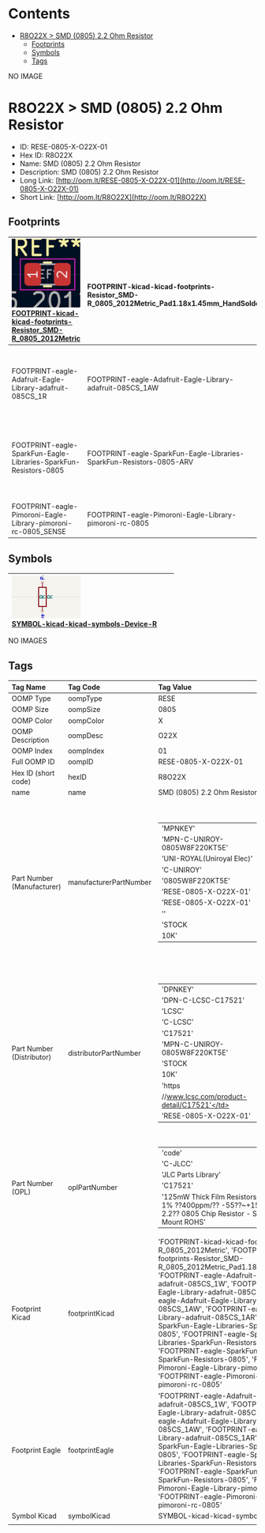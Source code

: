 



Contents
========

* [R8O22X > SMD (0805) 2.2 Ohm Resistor](#r8o22x--smd-0805-22-ohm-resistor)
	* [Footprints](#footprints)
	* [Symbols](#symbols)
	* [Tags](#tags)
  
NO IMAGE  
# R8O22X > SMD (0805) 2.2 Ohm Resistor

- ID: RESE-0805-X-O22X-01
- Hex ID: R8O22X
- Name: SMD (0805) 2.2 Ohm Resistor
- Description: SMD (0805) 2.2 Ohm Resistor
- Long Link: [http://oom.lt/RESE-0805-X-O22X-01](http://oom.lt/RESE-0805-X-O22X-01)
- Short Link: [http://oom.lt/R8O22X](http://oom.lt/R8O22X)

## Footprints
  

|[![](https://raw.githubusercontent.com/oomlout/oomlout_OOMP_eda_V2/main/FOOTPRINT/kicad/kicad-footprints/Resistor_SMD/R_0805_2012Metric/image_140.png)<br>FOOTPRINT-kicad-kicad-footprints-Resistor_SMD-R_0805_2012Metric](https://github.com/oomlout/oomlout_OOMP_eda_V2/tree/main/FOOTPRINT/kicad/kicad-footprints/Resistor_SMD/R_0805_2012Metric/)|![]()<br>FOOTPRINT-kicad-kicad-footprints-Resistor_SMD-R_0805_2012Metric_Pad1.18x1.45mm_HandSolder|![]()<br>FOOTPRINT-eagle-Adafruit-Eagle-Library-adafruit-085CS_1W|
| :--- | :--- | :--- |
|![]()<br>FOOTPRINT-eagle-Adafruit-Eagle-Library-adafruit-085CS_1R|![]()<br>FOOTPRINT-eagle-Adafruit-Eagle-Library-adafruit-085CS_1AW|![]()<br>FOOTPRINT-eagle-Adafruit-Eagle-Library-adafruit-085CS_1AR|
|![]()<br>FOOTPRINT-eagle-SparkFun-Eagle-Libraries-SparkFun-Resistors-0805|![]()<br>FOOTPRINT-eagle-SparkFun-Eagle-Libraries-SparkFun-Resistors-0805-ARV|![]()<br>FOOTPRINT-eagle-SparkFun-Eagle-Libraries-SparkFun-Resistors-0805|
|![]()<br>FOOTPRINT-eagle-Pimoroni-Eagle-Library-pimoroni-rc-0805_SENSE|![]()<br>FOOTPRINT-eagle-Pimoroni-Eagle-Library-pimoroni-rc-0805||

## Symbols
  

|[![](https://raw.githubusercontent.com/oomlout/oomlout_OOMP_eda_V2/main/SYMBOL/kicad/kicad-symbols/Device/R/image_140.png)<br>SYMBOL-kicad-kicad-symbols-Device-R](https://github.com/oomlout/oomlout_OOMP_eda_V2/tree/main/SYMBOL/kicad/kicad-symbols/Device/R/)|||
| :--- | :--- | :--- |
  
NO IMAGES  
## Tags
  

|Tag Name|Tag Code|Tag Value|
| :--- | :--- | :--- |
|OOMP Type|oompType|RESE|
|OOMP Size|oompSize|0805|
|OOMP Color|oompColor|X|
|OOMP Description|oompDesc|O22X|
|OOMP Index|oompIndex|01|
|Full OOMP ID|oompID|RESE-0805-X-O22X-01|
|Hex ID (short code)|hexID|R8O22X|
|name|name|SMD (0805) 2.2 Ohm Resistor|
|Part Number (Manufacturer)|manufacturerPartNumber|<table><tr><td>'MPNKEY'</td></tr><tr><td> 'MPN-C-UNIROY-0805W8F220KT5E'</td><td> 'MANUFACTURER'</td></tr><tr><td> 'UNI-ROYAL(Uniroyal Elec)'</td><td> 'MANUCODE'</td></tr><tr><td> 'C-UNIROY'</td><td> 'MPN'</td></tr><tr><td> '0805W8F220KT5E'</td><td> 'OOMPIDPARTIAL'</td></tr><tr><td> 'RESE-0805-X-O22X-01'</td><td> 'OOMPID'</td></tr><tr><td> 'RESE-0805-X-O22X-01'</td><td> 'LINK'</td></tr><tr><td> ''</td><td> 'tags'</td></tr><tr><td> 'STOCK</td></tr><tr><td>10K'</td></tr></table></td><td> <table><tr><td>'MPNKEY'</td></tr><tr><td> 'MPN-C-UNIROY-0805W8F422JT5E'</td><td> 'MANUFACTURER'</td></tr><tr><td> 'UNI-ROYAL(Uniroyal Elec)'</td><td> 'MANUCODE'</td></tr><tr><td> 'C-UNIROY'</td><td> 'MPN'</td></tr><tr><td> '0805W8F422JT5E'</td><td> 'OOMPIDPARTIAL'</td></tr><tr><td> 'RESE-0805-X-O22X-01'</td><td> 'OOMPID'</td></tr><tr><td> 'RESE-0805-X-O22X-01'</td><td> 'LINK'</td></tr><tr><td> ''</td><td> 'tags'</td></tr><tr><td> </td></tr></table></td><td> <table><tr><td>'MPNKEY'</td></tr><tr><td> 'MPN-C-UNIROY-0805W8J022JT5E'</td><td> 'MANUFACTURER'</td></tr><tr><td> 'UNI-ROYAL(Uniroyal Elec)'</td><td> 'MANUCODE'</td></tr><tr><td> 'C-UNIROY'</td><td> 'MPN'</td></tr><tr><td> '0805W8J022JT5E'</td><td> 'OOMPIDPARTIAL'</td></tr><tr><td> 'RESE-0805-X-O22X-01'</td><td> 'OOMPID'</td></tr><tr><td> 'RESE-0805-X-O22X-01'</td><td> 'LINK'</td></tr><tr><td> ''</td><td> 'tags'</td></tr><tr><td> 'STOCK</td></tr><tr><td>1K'</td></tr></table></td><td> <table><tr><td>'MPNKEY'</td></tr><tr><td> 'MPN-C-LIZELE-CR0805F82R20G'</td><td> 'MANUFACTURER'</td></tr><tr><td> 'LIZ Elec'</td><td> 'MANUCODE'</td></tr><tr><td> 'C-LIZELE'</td><td> 'MPN'</td></tr><tr><td> 'CR0805F82R20G'</td><td> 'OOMPIDPARTIAL'</td></tr><tr><td> 'RESE-0805-X-O22X-01'</td><td> 'OOMPID'</td></tr><tr><td> 'RESE-0805-X-O22X-01'</td><td> 'LINK'</td></tr><tr><td> ''</td><td> 'tags'</td></tr><tr><td> 'STOCK</td></tr><tr><td>1K'</td></tr></table></td><td> <table><tr><td>'MPNKEY'</td></tr><tr><td> 'MPN-C-LIZELE-CR0805J802R2G'</td><td> 'MANUFACTURER'</td></tr><tr><td> 'LIZ Elec'</td><td> 'MANUCODE'</td></tr><tr><td> 'C-LIZELE'</td><td> 'MPN'</td></tr><tr><td> 'CR0805J802R2G'</td><td> 'OOMPIDPARTIAL'</td></tr><tr><td> 'RESE-0805-X-O22X-01'</td><td> 'OOMPID'</td></tr><tr><td> 'RESE-0805-X-O22X-01'</td><td> 'LINK'</td></tr><tr><td> ''</td><td> 'tags'</td></tr><tr><td> </td></tr></table></td><td> <table><tr><td>'MPNKEY'</td></tr><tr><td> 'MPN-C-RALEC-RTT052R20FTP'</td><td> 'MANUFACTURER'</td></tr><tr><td> 'RALEC'</td><td> 'MANUCODE'</td></tr><tr><td> 'C-RALEC'</td><td> 'MPN'</td></tr><tr><td> 'RTT052R20FTP'</td><td> 'OOMPIDPARTIAL'</td></tr><tr><td> 'RESE-0805-X-O22X-01'</td><td> 'OOMPID'</td></tr><tr><td> 'RESE-0805-X-O22X-01'</td><td> 'LINK'</td></tr><tr><td> ''</td><td> 'tags'</td></tr><tr><td> </td></tr></table></td><td> <table><tr><td>'MPNKEY'</td></tr><tr><td> 'MPN-C-RALEC-RTT052R2JTP'</td><td> 'MANUFACTURER'</td></tr><tr><td> 'RALEC'</td><td> 'MANUCODE'</td></tr><tr><td> 'C-RALEC'</td><td> 'MPN'</td></tr><tr><td> 'RTT052R2JTP'</td><td> 'OOMPIDPARTIAL'</td></tr><tr><td> 'RESE-0805-X-O22X-01'</td><td> 'OOMPID'</td></tr><tr><td> 'RESE-0805-X-O22X-01'</td><td> 'LINK'</td></tr><tr><td> ''</td><td> 'tags'</td></tr><tr><td> 'STOCK</td></tr><tr><td>1K'</td></tr></table></td><td> <table><tr><td>'MPNKEY'</td></tr><tr><td> 'MPN-C-RALEC-RTT0542R2FTP'</td><td> 'MANUFACTURER'</td></tr><tr><td> 'RALEC'</td><td> 'MANUCODE'</td></tr><tr><td> 'C-RALEC'</td><td> 'MPN'</td></tr><tr><td> 'RTT0542R2FTP'</td><td> 'OOMPIDPARTIAL'</td></tr><tr><td> 'RESE-0805-X-O22X-01'</td><td> 'OOMPID'</td></tr><tr><td> 'RESE-0805-X-O22X-01'</td><td> 'LINK'</td></tr><tr><td> ''</td><td> 'tags'</td></tr><tr><td> 'STOCK</td></tr><tr><td>1K'</td></tr></table></td><td> <table><tr><td>'MPNKEY'</td></tr><tr><td> 'MPN-C-YAGEO-RC0805FR-072R2L'</td><td> 'MANUFACTURER'</td></tr><tr><td> 'YAGEO'</td><td> 'MANUCODE'</td></tr><tr><td> 'C-YAGEO'</td><td> 'MPN'</td></tr><tr><td> 'RC0805FR-072R2L'</td><td> 'OOMPIDPARTIAL'</td></tr><tr><td> 'RESE-0805-X-O22X-01'</td><td> 'OOMPID'</td></tr><tr><td> 'RESE-0805-X-O22X-01'</td><td> 'LINK'</td></tr><tr><td> ''</td><td> 'tags'</td></tr><tr><td> 'STOCK</td></tr><tr><td>1K'</td></tr></table></td><td> <table><tr><td>'MPNKEY'</td></tr><tr><td> 'MPN-C-YAGEO-AC0805FR-072R2L'</td><td> 'MANUFACTURER'</td></tr><tr><td> 'YAGEO'</td><td> 'MANUCODE'</td></tr><tr><td> 'C-YAGEO'</td><td> 'MPN'</td></tr><tr><td> 'AC0805FR-072R2L'</td><td> 'OOMPIDPARTIAL'</td></tr><tr><td> 'RESE-0805-X-O22X-01'</td><td> 'OOMPID'</td></tr><tr><td> 'RESE-0805-X-O22X-01'</td><td> 'LINK'</td></tr><tr><td> ''</td><td> 'tags'</td></tr><tr><td> </td></tr></table></td><td> <table><tr><td>'MPNKEY'</td></tr><tr><td> 'MPN-C-FHGUAN-RS-05L2R20FT'</td><td> 'MANUFACTURER'</td></tr><tr><td> 'FH (Guangdong Fenghua Advanced Tech)'</td><td> 'MANUCODE'</td></tr><tr><td> 'C-FHGUAN'</td><td> 'MPN'</td></tr><tr><td> 'RS-05L2R20FT'</td><td> 'OOMPIDPARTIAL'</td></tr><tr><td> 'RESE-0805-X-O22X-01'</td><td> 'OOMPID'</td></tr><tr><td> 'RESE-0805-X-O22X-01'</td><td> 'LINK'</td></tr><tr><td> ''</td><td> 'tags'</td></tr><tr><td> 'STOCK</td></tr><tr><td>1K'</td></tr></table></td><td> <table><tr><td>'MPNKEY'</td></tr><tr><td> 'MPN-C-TAITEC-RM10FTN2R20'</td><td> 'MANUFACTURER'</td></tr><tr><td> 'TA-I Tech'</td><td> 'MANUCODE'</td></tr><tr><td> 'C-TAITEC'</td><td> 'MPN'</td></tr><tr><td> 'RM10FTN2R20'</td><td> 'OOMPIDPARTIAL'</td></tr><tr><td> 'RESE-0805-X-O22X-01'</td><td> 'OOMPID'</td></tr><tr><td> 'RESE-0805-X-O22X-01'</td><td> 'LINK'</td></tr><tr><td> ''</td><td> 'tags'</td></tr><tr><td> </td></tr></table></td><td> <table><tr><td>'MPNKEY'</td></tr><tr><td> 'MPN-C-YAGEO-RC0805JR-7W2R2L'</td><td> 'MANUFACTURER'</td></tr><tr><td> 'YAGEO'</td><td> 'MANUCODE'</td></tr><tr><td> 'C-YAGEO'</td><td> 'MPN'</td></tr><tr><td> 'RC0805JR-7W2R2L'</td><td> 'OOMPIDPARTIAL'</td></tr><tr><td> 'RESE-0805-X-O22X-01'</td><td> 'OOMPID'</td></tr><tr><td> 'RESE-0805-X-O22X-01'</td><td> 'LINK'</td></tr><tr><td> ''</td><td> 'tags'</td></tr><tr><td> 'STOCK</td></tr><tr><td>1K'</td></tr></table></td><td> <table><tr><td>'MPNKEY'</td></tr><tr><td> 'MPN-C-YAGEO-RC0805JR-072R2L'</td><td> 'MANUFACTURER'</td></tr><tr><td> 'YAGEO'</td><td> 'MANUCODE'</td></tr><tr><td> 'C-YAGEO'</td><td> 'MPN'</td></tr><tr><td> 'RC0805JR-072R2L'</td><td> 'OOMPIDPARTIAL'</td></tr><tr><td> 'RESE-0805-X-O22X-01'</td><td> 'OOMPID'</td></tr><tr><td> 'RESE-0805-X-O22X-01'</td><td> 'LINK'</td></tr><tr><td> ''</td><td> 'tags'</td></tr><tr><td> 'STOCK</td></tr><tr><td>1K'</td></tr></table></td><td> <table><tr><td>'MPNKEY'</td></tr><tr><td> 'MPN-C-WALSIN-WR08W2R20FTL'</td><td> 'MANUFACTURER'</td></tr><tr><td> 'Walsin Tech Corp'</td><td> 'MANUCODE'</td></tr><tr><td> 'C-WALSIN'</td><td> 'MPN'</td></tr><tr><td> 'WR08W2R20FTL'</td><td> 'OOMPIDPARTIAL'</td></tr><tr><td> 'RESE-0805-X-O22X-01'</td><td> 'OOMPID'</td></tr><tr><td> 'RESE-0805-X-O22X-01'</td><td> 'LINK'</td></tr><tr><td> ''</td><td> 'tags'</td></tr><tr><td> 'STOCK</td></tr><tr><td>1K'</td></tr></table></td><td> <table><tr><td>'MPNKEY'</td></tr><tr><td> 'MPN-C-TAITEC-RM10JTN2R2'</td><td> 'MANUFACTURER'</td></tr><tr><td> 'TA-I Tech'</td><td> 'MANUCODE'</td></tr><tr><td> 'C-TAITEC'</td><td> 'MPN'</td></tr><tr><td> 'RM10JTN2R2'</td><td> 'OOMPIDPARTIAL'</td></tr><tr><td> 'RESE-0805-X-O22X-01'</td><td> 'OOMPID'</td></tr><tr><td> 'RESE-0805-X-O22X-01'</td><td> 'LINK'</td></tr><tr><td> ''</td><td> 'tags'</td></tr><tr><td> </td></tr></table></td><td> <table><tr><td>'MPNKEY'</td></tr><tr><td> 'MPN-C-WALSIN-WR08X2R2JTL'</td><td> 'MANUFACTURER'</td></tr><tr><td> 'Walsin Tech Corp'</td><td> 'MANUCODE'</td></tr><tr><td> 'C-WALSIN'</td><td> 'MPN'</td></tr><tr><td> 'WR08X2R2JTL'</td><td> 'OOMPIDPARTIAL'</td></tr><tr><td> 'RESE-0805-X-O22X-01'</td><td> 'OOMPID'</td></tr><tr><td> 'RESE-0805-X-O22X-01'</td><td> 'LINK'</td></tr><tr><td> ''</td><td> 'tags'</td></tr><tr><td> </td></tr></table></td><td> <table><tr><td>'MPNKEY'</td></tr><tr><td> 'MPN-C-HKRHON-RCT052R2FLF'</td><td> 'MANUFACTURER'</td></tr><tr><td> 'HKR(Hong Kong Resistors)'</td><td> 'MANUCODE'</td></tr><tr><td> 'C-HKRHON'</td><td> 'MPN'</td></tr><tr><td> 'RCT052R2FLF'</td><td> 'OOMPIDPARTIAL'</td></tr><tr><td> 'RESE-0805-X-O22X-01'</td><td> 'OOMPID'</td></tr><tr><td> 'RESE-0805-X-O22X-01'</td><td> 'LINK'</td></tr><tr><td> ''</td><td> 'tags'</td></tr><tr><td> 'STOCK</td></tr><tr><td>1K'</td></tr></table></td><td> <table><tr><td>'MPNKEY'</td></tr><tr><td> 'MPN-C-TAITEC-RMS10FT2R20'</td><td> 'MANUFACTURER'</td></tr><tr><td> 'TA-I Tech'</td><td> 'MANUCODE'</td></tr><tr><td> 'C-TAITEC'</td><td> 'MPN'</td></tr><tr><td> 'RMS10FT2R20'</td><td> 'OOMPIDPARTIAL'</td></tr><tr><td> 'RESE-0805-X-O22X-01'</td><td> 'OOMPID'</td></tr><tr><td> 'RESE-0805-X-O22X-01'</td><td> 'LINK'</td></tr><tr><td> ''</td><td> 'tags'</td></tr><tr><td> 'STOCK</td></tr><tr><td>1K'</td></tr></table></td><td> <table><tr><td>'MPNKEY'</td></tr><tr><td> 'MPN-C-VIKING-ARG05FTC42R2'</td><td> 'MANUFACTURER'</td></tr><tr><td> 'Viking Tech'</td><td> 'MANUCODE'</td></tr><tr><td> 'C-VIKING'</td><td> 'MPN'</td></tr><tr><td> 'ARG05FTC42R2'</td><td> 'OOMPIDPARTIAL'</td></tr><tr><td> 'RESE-0805-X-O22X-01'</td><td> 'OOMPID'</td></tr><tr><td> 'RESE-0805-X-O22X-01'</td><td> 'LINK'</td></tr><tr><td> ''</td><td> 'tags'</td></tr><tr><td> 'STOCK</td></tr><tr><td>1K'</td></tr></table></td><td> <table><tr><td>'MPNKEY'</td></tr><tr><td> 'MPN-C-YAGEO-AC0805FR-0742R2L'</td><td> 'MANUFACTURER'</td></tr><tr><td> 'YAGEO'</td><td> 'MANUCODE'</td></tr><tr><td> 'C-YAGEO'</td><td> 'MPN'</td></tr><tr><td> 'AC0805FR-0742R2L'</td><td> 'OOMPIDPARTIAL'</td></tr><tr><td> 'RESE-0805-X-O22X-01'</td><td> 'OOMPID'</td></tr><tr><td> 'RESE-0805-X-O22X-01'</td><td> 'LINK'</td></tr><tr><td> ''</td><td> 'tags'</td></tr><tr><td> </td></tr></table></td><td> <table><tr><td>'MPNKEY'</td></tr><tr><td> 'MPN-C-YAGEO-AC0805JR-072R2L'</td><td> 'MANUFACTURER'</td></tr><tr><td> 'YAGEO'</td><td> 'MANUCODE'</td></tr><tr><td> 'C-YAGEO'</td><td> 'MPN'</td></tr><tr><td> 'AC0805JR-072R2L'</td><td> 'OOMPIDPARTIAL'</td></tr><tr><td> 'RESE-0805-X-O22X-01'</td><td> 'OOMPID'</td></tr><tr><td> 'RESE-0805-X-O22X-01'</td><td> 'LINK'</td></tr><tr><td> ''</td><td> 'tags'</td></tr><tr><td> </td></tr></table></td><td> <table><tr><td>'MPNKEY'</td></tr><tr><td> 'MPN-C-TYOHM-RMC08052.21%N'</td><td> 'MANUFACTURER'</td></tr><tr><td> 'TyoHM'</td><td> 'MANUCODE'</td></tr><tr><td> 'C-TYOHM'</td><td> 'MPN'</td></tr><tr><td> 'RMC08052.21%N'</td><td> 'OOMPIDPARTIAL'</td></tr><tr><td> 'RESE-0805-X-O22X-01'</td><td> 'OOMPID'</td></tr><tr><td> 'RESE-0805-X-O22X-01'</td><td> 'LINK'</td></tr><tr><td> ''</td><td> 'tags'</td></tr><tr><td> </td></tr></table></td><td> <table><tr><td>'MPNKEY'</td></tr><tr><td> 'MPN-C-FHGUAN-RS-05L2R2JT'</td><td> 'MANUFACTURER'</td></tr><tr><td> 'FH (Guangdong Fenghua Advanced Tech)'</td><td> 'MANUCODE'</td></tr><tr><td> 'C-FHGUAN'</td><td> 'MPN'</td></tr><tr><td> 'RS-05L2R2JT'</td><td> 'OOMPIDPARTIAL'</td></tr><tr><td> 'RESE-0805-X-O22X-01'</td><td> 'OOMPID'</td></tr><tr><td> 'RESE-0805-X-O22X-01'</td><td> 'LINK'</td></tr><tr><td> ''</td><td> 'tags'</td></tr><tr><td> 'STOCK</td></tr><tr><td>1K'</td></tr></table></td><td> <table><tr><td>'MPNKEY'</td></tr><tr><td> 'MPN-C-KOASPE-RK73B2ATTD2R2J'</td><td> 'MANUFACTURER'</td></tr><tr><td> 'KOA Speer Elec'</td><td> 'MANUCODE'</td></tr><tr><td> 'C-KOASPE'</td><td> 'MPN'</td></tr><tr><td> 'RK73B2ATTD2R2J'</td><td> 'OOMPIDPARTIAL'</td></tr><tr><td> 'RESE-0805-X-O22X-01'</td><td> 'OOMPID'</td></tr><tr><td> 'RESE-0805-X-O22X-01'</td><td> 'LINK'</td></tr><tr><td> ''</td><td> 'tags'</td></tr><tr><td> </td></tr></table></td><td> <table><tr><td>'MPNKEY'</td></tr><tr><td> 'MPN-C-KOASPE-RK73H2ATTD2R20F'</td><td> 'MANUFACTURER'</td></tr><tr><td> 'KOA Speer Elec'</td><td> 'MANUCODE'</td></tr><tr><td> 'C-KOASPE'</td><td> 'MPN'</td></tr><tr><td> 'RK73H2ATTD2R20F'</td><td> 'OOMPIDPARTIAL'</td></tr><tr><td> 'RESE-0805-X-O22X-01'</td><td> 'OOMPID'</td></tr><tr><td> 'RESE-0805-X-O22X-01'</td><td> 'LINK'</td></tr><tr><td> ''</td><td> 'tags'</td></tr><tr><td> </td></tr></table></td><td> <table><tr><td>'MPNKEY'</td></tr><tr><td> 'MPN-C-KOASPE-RK73H2ATTD42R2F'</td><td> 'MANUFACTURER'</td></tr><tr><td> 'KOA Speer Elec'</td><td> 'MANUCODE'</td></tr><tr><td> 'C-KOASPE'</td><td> 'MPN'</td></tr><tr><td> 'RK73H2ATTD42R2F'</td><td> 'OOMPIDPARTIAL'</td></tr><tr><td> 'RESE-0805-X-O22X-01'</td><td> 'OOMPID'</td></tr><tr><td> 'RESE-0805-X-O22X-01'</td><td> 'LINK'</td></tr><tr><td> ''</td><td> 'tags'</td></tr><tr><td> </td></tr></table></td><td> <table><tr><td>'MPNKEY'</td></tr><tr><td> 'MPN-C-FHGUAN-RS-05K42R2FT'</td><td> 'MANUFACTURER'</td></tr><tr><td> 'FH (Guangdong Fenghua Advanced Tech)'</td><td> 'MANUCODE'</td></tr><tr><td> 'C-FHGUAN'</td><td> 'MPN'</td></tr><tr><td> 'RS-05K42R2FT'</td><td> 'OOMPIDPARTIAL'</td></tr><tr><td> 'RESE-0805-X-O22X-01'</td><td> 'OOMPID'</td></tr><tr><td> 'RESE-0805-X-O22X-01'</td><td> 'LINK'</td></tr><tr><td> ''</td><td> 'tags'</td></tr><tr><td> </td></tr></table></td><td> <table><tr><td>'MPNKEY'</td></tr><tr><td> 'MPN-C-TYOHM-RMC08052.25%N'</td><td> 'MANUFACTURER'</td></tr><tr><td> 'TyoHM'</td><td> 'MANUCODE'</td></tr><tr><td> 'C-TYOHM'</td><td> 'MPN'</td></tr><tr><td> 'RMC08052.25%N'</td><td> 'OOMPIDPARTIAL'</td></tr><tr><td> 'RESE-0805-X-O22X-01'</td><td> 'OOMPID'</td></tr><tr><td> 'RESE-0805-X-O22X-01'</td><td> 'LINK'</td></tr><tr><td> ''</td><td> 'tags'</td></tr><tr><td> </td></tr></table></td><td> <table><tr><td>'MPNKEY'</td></tr><tr><td> 'MPN-C-WALSIN-WK08S2R2JTL'</td><td> 'MANUFACTURER'</td></tr><tr><td> 'Walsin Tech Corp'</td><td> 'MANUCODE'</td></tr><tr><td> 'C-WALSIN'</td><td> 'MPN'</td></tr><tr><td> 'WK08S2R2JTL'</td><td> 'OOMPIDPARTIAL'</td></tr><tr><td> 'RESE-0805-X-O22X-01'</td><td> 'OOMPID'</td></tr><tr><td> 'RESE-0805-X-O22X-01'</td><td> 'LINK'</td></tr><tr><td> ''</td><td> 'tags'</td></tr><tr><td> </td></tr></table></td><td> <table><tr><td>'MPNKEY'</td></tr><tr><td> 'MPN-C-RESIST-AECR0805F2R20T9'</td><td> 'MANUFACTURER'</td></tr><tr><td> 'Resistor.Today'</td><td> 'MANUCODE'</td></tr><tr><td> 'C-RESIST'</td><td> 'MPN'</td></tr><tr><td> 'AECR0805F2R20T9'</td><td> 'OOMPIDPARTIAL'</td></tr><tr><td> 'RESE-0805-X-O22X-01'</td><td> 'OOMPID'</td></tr><tr><td> 'RESE-0805-X-O22X-01'</td><td> 'LINK'</td></tr><tr><td> ''</td><td> 'tags'</td></tr><tr><td> </td></tr></table></td><td> <table><tr><td>'MPNKEY'</td></tr><tr><td> 'MPN-C-WALSIN-WR08X42R2FTL'</td><td> 'MANUFACTURER'</td></tr><tr><td> 'Walsin Tech Corp'</td><td> 'MANUCODE'</td></tr><tr><td> 'C-WALSIN'</td><td> 'MPN'</td></tr><tr><td> 'WR08X42R2FTL'</td><td> 'OOMPIDPARTIAL'</td></tr><tr><td> 'RESE-0805-X-O22X-01'</td><td> 'OOMPID'</td></tr><tr><td> 'RESE-0805-X-O22X-01'</td><td> 'LINK'</td></tr><tr><td> ''</td><td> 'tags'</td></tr><tr><td> </td></tr></table></td><td> <table><tr><td>'MPNKEY'</td></tr><tr><td> 'MPN-C-WALSIN-WF08P2R20FTL'</td><td> 'MANUFACTURER'</td></tr><tr><td> 'Walsin Tech Corp'</td><td> 'MANUCODE'</td></tr><tr><td> 'C-WALSIN'</td><td> 'MPN'</td></tr><tr><td> 'WF08P2R20FTL'</td><td> 'OOMPIDPARTIAL'</td></tr><tr><td> 'RESE-0805-X-O22X-01'</td><td> 'OOMPID'</td></tr><tr><td> 'RESE-0805-X-O22X-01'</td><td> 'LINK'</td></tr><tr><td> ''</td><td> 'tags'</td></tr><tr><td> </td></tr></table></td><td> <table><tr><td>'MPNKEY'</td></tr><tr><td> 'MPN-C-UNIROY-0805W8D220KT5E'</td><td> 'MANUFACTURER'</td></tr><tr><td> 'UNI-ROYAL(Uniroyal Elec)'</td><td> 'MANUCODE'</td></tr><tr><td> 'C-UNIROY'</td><td> 'MPN'</td></tr><tr><td> '0805W8D220KT5E'</td><td> 'OOMPIDPARTIAL'</td></tr><tr><td> 'RESE-0805-X-O22X-01'</td><td> 'OOMPID'</td></tr><tr><td> 'RESE-0805-X-O22X-01'</td><td> 'LINK'</td></tr><tr><td> ''</td><td> 'tags'</td></tr><tr><td> </td></tr></table></td><td> <table><tr><td>'MPNKEY'</td></tr><tr><td> 'MPN-C-PANASO-ERJ6ENF42R2V'</td><td> 'MANUFACTURER'</td></tr><tr><td> 'PANASONIC'</td><td> 'MANUCODE'</td></tr><tr><td> 'C-PANASO'</td><td> 'MPN'</td></tr><tr><td> 'ERJ6ENF42R2V'</td><td> 'OOMPIDPARTIAL'</td></tr><tr><td> 'RESE-0805-X-O22X-01'</td><td> 'OOMPID'</td></tr><tr><td> 'RESE-0805-X-O22X-01'</td><td> 'LINK'</td></tr><tr><td> ''</td><td> 'tags'</td></tr><tr><td> 'STOCK</td></tr><tr><td>1K'</td></tr></table></td><td> <table><tr><td>'MPNKEY'</td></tr><tr><td> 'MPN-C-PANASO-ERJ6GEYJ2R2V'</td><td> 'MANUFACTURER'</td></tr><tr><td> 'PANASONIC'</td><td> 'MANUCODE'</td></tr><tr><td> 'C-PANASO'</td><td> 'MPN'</td></tr><tr><td> 'ERJ6GEYJ2R2V'</td><td> 'OOMPIDPARTIAL'</td></tr><tr><td> 'RESE-0805-X-O22X-01'</td><td> 'OOMPID'</td></tr><tr><td> 'RESE-0805-X-O22X-01'</td><td> 'LINK'</td></tr><tr><td> ''</td><td> 'tags'</td></tr><tr><td> </td></tr></table></td><td> <table><tr><td>'MPNKEY'</td></tr><tr><td> 'MPN-C-VIKING-CR-05FL7---2R2'</td><td> 'MANUFACTURER'</td></tr><tr><td> 'Viking Tech'</td><td> 'MANUCODE'</td></tr><tr><td> 'C-VIKING'</td><td> 'MPN'</td></tr><tr><td> 'CR-05FL7---2R2'</td><td> 'OOMPIDPARTIAL'</td></tr><tr><td> 'RESE-0805-X-O22X-01'</td><td> 'OOMPID'</td></tr><tr><td> 'RESE-0805-X-O22X-01'</td><td> 'LINK'</td></tr><tr><td> ''</td><td> 'tags'</td></tr><tr><td> 'STOCK</td></tr><tr><td>1K'</td></tr></table></td><td> <table><tr><td>'MPNKEY'</td></tr><tr><td> 'MPN-C-VIKING-CR-05JL7---2R2'</td><td> 'MANUFACTURER'</td></tr><tr><td> 'Viking Tech'</td><td> 'MANUCODE'</td></tr><tr><td> 'C-VIKING'</td><td> 'MPN'</td></tr><tr><td> 'CR-05JL7---2R2'</td><td> 'OOMPIDPARTIAL'</td></tr><tr><td> 'RESE-0805-X-O22X-01'</td><td> 'OOMPID'</td></tr><tr><td> 'RESE-0805-X-O22X-01'</td><td> 'LINK'</td></tr><tr><td> ''</td><td> 'tags'</td></tr><tr><td> </td></tr></table></td><td> <table><tr><td>'MPNKEY'</td></tr><tr><td> 'MPN-C-YAGEO-RC0805FR-0742R2L'</td><td> 'MANUFACTURER'</td></tr><tr><td> 'YAGEO'</td><td> 'MANUCODE'</td></tr><tr><td> 'C-YAGEO'</td><td> 'MPN'</td></tr><tr><td> 'RC0805FR-0742R2L'</td><td> 'OOMPIDPARTIAL'</td></tr><tr><td> 'RESE-0805-X-O22X-01'</td><td> 'OOMPID'</td></tr><tr><td> 'RESE-0805-X-O22X-01'</td><td> 'LINK'</td></tr><tr><td> ''</td><td> 'tags'</td></tr><tr><td> 'STOCK</td></tr><tr><td>1K'</td></tr></table></td><td> <table><tr><td>'MPNKEY'</td></tr><tr><td> 'MPN-C-PANASO-ERJP06J2R2V'</td><td> 'MANUFACTURER'</td></tr><tr><td> 'PANASONIC'</td><td> 'MANUCODE'</td></tr><tr><td> 'C-PANASO'</td><td> 'MPN'</td></tr><tr><td> 'ERJP06J2R2V'</td><td> 'OOMPIDPARTIAL'</td></tr><tr><td> 'RESE-0805-X-O22X-01'</td><td> 'OOMPID'</td></tr><tr><td> 'RESE-0805-X-O22X-01'</td><td> 'LINK'</td></tr><tr><td> ''</td><td> 'tags'</td></tr><tr><td> </td></tr></table></td><td> <table><tr><td>'MPNKEY'</td></tr><tr><td> 'MPN-C-EVEROH-CR0805J2R20P05Z'</td><td> 'MANUFACTURER'</td></tr><tr><td> 'Ever Ohms Tech'</td><td> 'MANUCODE'</td></tr><tr><td> 'C-EVEROH'</td><td> 'MPN'</td></tr><tr><td> 'CR0805J2R20P05Z'</td><td> 'OOMPIDPARTIAL'</td></tr><tr><td> 'RESE-0805-X-O22X-01'</td><td> 'OOMPID'</td></tr><tr><td> 'RESE-0805-X-O22X-01'</td><td> 'LINK'</td></tr><tr><td> ''</td><td> 'tags'</td></tr><tr><td> </td></tr></table></td><td> <table><tr><td>'MPNKEY'</td></tr><tr><td> 'MPN-C-PANASO-ERJ-S06F2R20V'</td><td> 'MANUFACTURER'</td></tr><tr><td> 'PANASONIC'</td><td> 'MANUCODE'</td></tr><tr><td> 'C-PANASO'</td><td> 'MPN'</td></tr><tr><td> 'ERJ-S06F2R20V'</td><td> 'OOMPIDPARTIAL'</td></tr><tr><td> 'RESE-0805-X-O22X-01'</td><td> 'OOMPID'</td></tr><tr><td> 'RESE-0805-X-O22X-01'</td><td> 'LINK'</td></tr><tr><td> ''</td><td> 'tags'</td></tr><tr><td> </td></tr></table></td><td> <table><tr><td>'MPNKEY'</td></tr><tr><td> 'MPN-C-VISHAY-TNPW080542R2BEEA'</td><td> 'MANUFACTURER'</td></tr><tr><td> 'Vishay Intertech'</td><td> 'MANUCODE'</td></tr><tr><td> 'C-VISHAY'</td><td> 'MPN'</td></tr><tr><td> 'TNPW080542R2BEEA'</td><td> 'OOMPIDPARTIAL'</td></tr><tr><td> 'RESE-0805-X-O22X-01'</td><td> 'OOMPID'</td></tr><tr><td> 'RESE-0805-X-O22X-01'</td><td> 'LINK'</td></tr><tr><td> ''</td><td> 'tags'</td></tr><tr><td> </td></tr></table></td><td> <table><tr><td>'MPNKEY'</td></tr><tr><td> 'MPN-C-TECONN-RP73D2A42R2BTDF'</td><td> 'MANUFACTURER'</td></tr><tr><td> 'TE Connectivity'</td><td> 'MANUCODE'</td></tr><tr><td> 'C-TECONN'</td><td> 'MPN'</td></tr><tr><td> 'RP73D2A42R2BTDF'</td><td> 'OOMPIDPARTIAL'</td></tr><tr><td> 'RESE-0805-X-O22X-01'</td><td> 'OOMPID'</td></tr><tr><td> 'RESE-0805-X-O22X-01'</td><td> 'LINK'</td></tr><tr><td> ''</td><td> 'tags'</td></tr><tr><td> </td></tr></table></td><td> <table><tr><td>'MPNKEY'</td></tr><tr><td> 'MPN-C-VISHAY-TNPW080542R2BETA'</td><td> 'MANUFACTURER'</td></tr><tr><td> 'Vishay Intertech'</td><td> 'MANUCODE'</td></tr><tr><td> 'C-VISHAY'</td><td> 'MPN'</td></tr><tr><td> 'TNPW080542R2BETA'</td><td> 'OOMPIDPARTIAL'</td></tr><tr><td> 'RESE-0805-X-O22X-01'</td><td> 'OOMPID'</td></tr><tr><td> 'RESE-0805-X-O22X-01'</td><td> 'LINK'</td></tr><tr><td> ''</td><td> 'tags'</td></tr><tr><td> </td></tr></table></td><td> <table><tr><td>'MPNKEY'</td></tr><tr><td> 'MPN-C-VISHAY-CRCW08052R20FKTA'</td><td> 'MANUFACTURER'</td></tr><tr><td> 'Vishay Intertech'</td><td> 'MANUCODE'</td></tr><tr><td> 'C-VISHAY'</td><td> 'MPN'</td></tr><tr><td> 'CRCW08052R20FKTA'</td><td> 'OOMPIDPARTIAL'</td></tr><tr><td> 'RESE-0805-X-O22X-01'</td><td> 'OOMPID'</td></tr><tr><td> 'RESE-0805-X-O22X-01'</td><td> 'LINK'</td></tr><tr><td> ''</td><td> 'tags'</td></tr><tr><td> </td></tr></table></td><td> <table><tr><td>'MPNKEY'</td></tr><tr><td> 'MPN-C-VISHAY-CRCW08052R20JNEAIF'</td><td> 'MANUFACTURER'</td></tr><tr><td> 'Vishay Intertech'</td><td> 'MANUCODE'</td></tr><tr><td> 'C-VISHAY'</td><td> 'MPN'</td></tr><tr><td> 'CRCW08052R20JNEAIF'</td><td> 'OOMPIDPARTIAL'</td></tr><tr><td> 'RESE-0805-X-O22X-01'</td><td> 'OOMPID'</td></tr><tr><td> 'RESE-0805-X-O22X-01'</td><td> 'LINK'</td></tr><tr><td> ''</td><td> 'tags'</td></tr><tr><td> </td></tr></table></td><td> <table><tr><td>'MPNKEY'</td></tr><tr><td> 'MPN-C-VISHAY-CRCW08052R20FKEAHP'</td><td> 'MANUFACTURER'</td></tr><tr><td> 'Vishay Intertech'</td><td> 'MANUCODE'</td></tr><tr><td> 'C-VISHAY'</td><td> 'MPN'</td></tr><tr><td> 'CRCW08052R20FKEAHP'</td><td> 'OOMPIDPARTIAL'</td></tr><tr><td> 'RESE-0805-X-O22X-01'</td><td> 'OOMPID'</td></tr><tr><td> 'RESE-0805-X-O22X-01'</td><td> 'LINK'</td></tr><tr><td> ''</td><td> 'tags'</td></tr><tr><td> </td></tr></table></td><td> <table><tr><td>'MPNKEY'</td></tr><tr><td> 'MPN-C-PANASO-ERJ-6BQF2R2V'</td><td> 'MANUFACTURER'</td></tr><tr><td> 'PANASONIC'</td><td> 'MANUCODE'</td></tr><tr><td> 'C-PANASO'</td><td> 'MPN'</td></tr><tr><td> 'ERJ-6BQF2R2V'</td><td> 'OOMPIDPARTIAL'</td></tr><tr><td> 'RESE-0805-X-O22X-01'</td><td> 'OOMPID'</td></tr><tr><td> 'RESE-0805-X-O22X-01'</td><td> 'LINK'</td></tr><tr><td> ''</td><td> 'tags'</td></tr><tr><td> </td></tr></table></td><td> <table><tr><td>'MPNKEY'</td></tr><tr><td> 'MPN-C-VISHAY-RCS08052R20JNEA'</td><td> 'MANUFACTURER'</td></tr><tr><td> 'Vishay Intertech'</td><td> 'MANUCODE'</td></tr><tr><td> 'C-VISHAY'</td><td> 'MPN'</td></tr><tr><td> 'RCS08052R20JNEA'</td><td> 'OOMPIDPARTIAL'</td></tr><tr><td> 'RESE-0805-X-O22X-01'</td><td> 'OOMPID'</td></tr><tr><td> 'RESE-0805-X-O22X-01'</td><td> 'LINK'</td></tr><tr><td> ''</td><td> 'tags'</td></tr><tr><td> </td></tr></table></td><td> <table><tr><td>'MPNKEY'</td></tr><tr><td> 'MPN-C-TECONN-RQ73C2A42R2BTD'</td><td> 'MANUFACTURER'</td></tr><tr><td> 'TE Connectivity'</td><td> 'MANUCODE'</td></tr><tr><td> 'C-TECONN'</td><td> 'MPN'</td></tr><tr><td> 'RQ73C2A42R2BTD'</td><td> 'OOMPIDPARTIAL'</td></tr><tr><td> 'RESE-0805-X-O22X-01'</td><td> 'OOMPID'</td></tr><tr><td> 'RESE-0805-X-O22X-01'</td><td> 'LINK'</td></tr><tr><td> ''</td><td> 'tags'</td></tr><tr><td> </td></tr></table></td><td> <table><tr><td>'MPNKEY'</td></tr><tr><td> 'MPN-C-VISHAY-CRCW080542R2FKEA'</td><td> 'MANUFACTURER'</td></tr><tr><td> 'Vishay Intertech'</td><td> 'MANUCODE'</td></tr><tr><td> 'C-VISHAY'</td><td> 'MPN'</td></tr><tr><td> 'CRCW080542R2FKEA'</td><td> 'OOMPIDPARTIAL'</td></tr><tr><td> 'RESE-0805-X-O22X-01'</td><td> 'OOMPID'</td></tr><tr><td> 'RESE-0805-X-O22X-01'</td><td> 'LINK'</td></tr><tr><td> ''</td><td> 'tags'</td></tr><tr><td> </td></tr></table></td><td> <table><tr><td>'MPNKEY'</td></tr><tr><td> 'MPN-C-PANASO-ERJ-6DQJ2R2V'</td><td> 'MANUFACTURER'</td></tr><tr><td> 'PANASONIC'</td><td> 'MANUCODE'</td></tr><tr><td> 'C-PANASO'</td><td> 'MPN'</td></tr><tr><td> 'ERJ-6DQJ2R2V'</td><td> 'OOMPIDPARTIAL'</td></tr><tr><td> 'RESE-0805-X-O22X-01'</td><td> 'OOMPID'</td></tr><tr><td> 'RESE-0805-X-O22X-01'</td><td> 'LINK'</td></tr><tr><td> ''</td><td> 'tags'</td></tr><tr><td> </td></tr></table></td><td> <table><tr><td>'MPNKEY'</td></tr><tr><td> 'MPN-C-PANASO-ERJ-6DQF2R2V'</td><td> 'MANUFACTURER'</td></tr><tr><td> 'PANASONIC'</td><td> 'MANUCODE'</td></tr><tr><td> 'C-PANASO'</td><td> 'MPN'</td></tr><tr><td> 'ERJ-6DQF2R2V'</td><td> 'OOMPIDPARTIAL'</td></tr><tr><td> 'RESE-0805-X-O22X-01'</td><td> 'OOMPID'</td></tr><tr><td> 'RESE-0805-X-O22X-01'</td><td> 'LINK'</td></tr><tr><td> ''</td><td> 'tags'</td></tr><tr><td> </td></tr></table></td><td> <table><tr><td>'MPNKEY'</td></tr><tr><td> 'MPN-C-PANASO-ERJ-6RQJ2R2V'</td><td> 'MANUFACTURER'</td></tr><tr><td> 'PANASONIC'</td><td> 'MANUCODE'</td></tr><tr><td> 'C-PANASO'</td><td> 'MPN'</td></tr><tr><td> 'ERJ-6RQJ2R2V'</td><td> 'OOMPIDPARTIAL'</td></tr><tr><td> 'RESE-0805-X-O22X-01'</td><td> 'OOMPID'</td></tr><tr><td> 'RESE-0805-X-O22X-01'</td><td> 'LINK'</td></tr><tr><td> ''</td><td> 'tags'</td></tr><tr><td> </td></tr></table></td><td> <table><tr><td>'MPNKEY'</td></tr><tr><td> 'MPN-C-VISHAY-CRCW08052R20JNEA'</td><td> 'MANUFACTURER'</td></tr><tr><td> 'Vishay Intertech'</td><td> 'MANUCODE'</td></tr><tr><td> 'C-VISHAY'</td><td> 'MPN'</td></tr><tr><td> 'CRCW08052R20JNEA'</td><td> 'OOMPIDPARTIAL'</td></tr><tr><td> 'RESE-0805-X-O22X-01'</td><td> 'OOMPID'</td></tr><tr><td> 'RESE-0805-X-O22X-01'</td><td> 'LINK'</td></tr><tr><td> ''</td><td> 'tags'</td></tr><tr><td> </td></tr></table></td><td> <table><tr><td>'MPNKEY'</td></tr><tr><td> 'MPN-C-TECONN-CRGH0805J2R2'</td><td> 'MANUFACTURER'</td></tr><tr><td> 'TE Connectivity'</td><td> 'MANUCODE'</td></tr><tr><td> 'C-TECONN'</td><td> 'MPN'</td></tr><tr><td> 'CRGH0805J2R2'</td><td> 'OOMPIDPARTIAL'</td></tr><tr><td> 'RESE-0805-X-O22X-01'</td><td> 'OOMPID'</td></tr><tr><td> 'RESE-0805-X-O22X-01'</td><td> 'LINK'</td></tr><tr><td> ''</td><td> 'tags'</td></tr><tr><td> </td></tr></table></td><td> <table><tr><td>'MPNKEY'</td></tr><tr><td> 'MPN-C-YAGEO-RT0805FRE0742R2L'</td><td> 'MANUFACTURER'</td></tr><tr><td> 'YAGEO'</td><td> 'MANUCODE'</td></tr><tr><td> 'C-YAGEO'</td><td> 'MPN'</td></tr><tr><td> 'RT0805FRE0742R2L'</td><td> 'OOMPIDPARTIAL'</td></tr><tr><td> 'RESE-0805-X-O22X-01'</td><td> 'OOMPID'</td></tr><tr><td> 'RESE-0805-X-O22X-01'</td><td> 'LINK'</td></tr><tr><td> ''</td><td> 'tags'</td></tr><tr><td> </td></tr></table></td><td> <table><tr><td>'MPNKEY'</td></tr><tr><td> 'MPN-C-TECONN-CRGH0805F42R2'</td><td> 'MANUFACTURER'</td></tr><tr><td> 'TE Connectivity'</td><td> 'MANUCODE'</td></tr><tr><td> 'C-TECONN'</td><td> 'MPN'</td></tr><tr><td> 'CRGH0805F42R2'</td><td> 'OOMPIDPARTIAL'</td></tr><tr><td> 'RESE-0805-X-O22X-01'</td><td> 'OOMPID'</td></tr><tr><td> 'RESE-0805-X-O22X-01'</td><td> 'LINK'</td></tr><tr><td> ''</td><td> 'tags'</td></tr><tr><td> </td></tr></table></td><td> <table><tr><td>'MPNKEY'</td></tr><tr><td> 'MPN-C-YAGEO-RT0805DRD0742R2L'</td><td> 'MANUFACTURER'</td></tr><tr><td> 'YAGEO'</td><td> 'MANUCODE'</td></tr><tr><td> 'C-YAGEO'</td><td> 'MPN'</td></tr><tr><td> 'RT0805DRD0742R2L'</td><td> 'OOMPIDPARTIAL'</td></tr><tr><td> 'RESE-0805-X-O22X-01'</td><td> 'OOMPID'</td></tr><tr><td> 'RESE-0805-X-O22X-01'</td><td> 'LINK'</td></tr><tr><td> ''</td><td> 'tags'</td></tr><tr><td> </td></tr></table></td><td> <table><tr><td>'MPNKEY'</td></tr><tr><td> 'MPN-C-YAGEO-AA0805FR-0742R2L'</td><td> 'MANUFACTURER'</td></tr><tr><td> 'YAGEO'</td><td> 'MANUCODE'</td></tr><tr><td> 'C-YAGEO'</td><td> 'MPN'</td></tr><tr><td> 'AA0805FR-0742R2L'</td><td> 'OOMPIDPARTIAL'</td></tr><tr><td> 'RESE-0805-X-O22X-01'</td><td> 'OOMPID'</td></tr><tr><td> 'RESE-0805-X-O22X-01'</td><td> 'LINK'</td></tr><tr><td> ''</td><td> 'tags'</td></tr><tr><td> </td></tr></table></td><td> <table><tr><td>'MPNKEY'</td></tr><tr><td> 'MPN-C-YAGEO-RT0805FRD0742R2L'</td><td> 'MANUFACTURER'</td></tr><tr><td> 'YAGEO'</td><td> 'MANUCODE'</td></tr><tr><td> 'C-YAGEO'</td><td> 'MPN'</td></tr><tr><td> 'RT0805FRD0742R2L'</td><td> 'OOMPIDPARTIAL'</td></tr><tr><td> 'RESE-0805-X-O22X-01'</td><td> 'OOMPID'</td></tr><tr><td> 'RESE-0805-X-O22X-01'</td><td> 'LINK'</td></tr><tr><td> ''</td><td> 'tags'</td></tr><tr><td> </td></tr></table></td><td> <table><tr><td>'MPNKEY'</td></tr><tr><td> 'MPN-C-ROHMSE-KTR10EZPJ2R2'</td><td> 'MANUFACTURER'</td></tr><tr><td> 'ROHM Semicon'</td><td> 'MANUCODE'</td></tr><tr><td> 'C-ROHMSE'</td><td> 'MPN'</td></tr><tr><td> 'KTR10EZPJ2R2'</td><td> 'OOMPIDPARTIAL'</td></tr><tr><td> 'RESE-0805-X-O22X-01'</td><td> 'OOMPID'</td></tr><tr><td> 'RESE-0805-X-O22X-01'</td><td> 'LINK'</td></tr><tr><td> ''</td><td> 'tags'</td></tr><tr><td> </td></tr></table></td><td> <table><tr><td>'MPNKEY'</td></tr><tr><td> 'MPN-C-ROHMSE-ESR10EZPF42R2'</td><td> 'MANUFACTURER'</td></tr><tr><td> 'ROHM Semicon'</td><td> 'MANUCODE'</td></tr><tr><td> 'C-ROHMSE'</td><td> 'MPN'</td></tr><tr><td> 'ESR10EZPF42R2'</td><td> 'OOMPIDPARTIAL'</td></tr><tr><td> 'RESE-0805-X-O22X-01'</td><td> 'OOMPID'</td></tr><tr><td> 'RESE-0805-X-O22X-01'</td><td> 'LINK'</td></tr><tr><td> ''</td><td> 'tags'</td></tr><tr><td> </td></tr></table></td><td> <table><tr><td>'MPNKEY'</td></tr><tr><td> 'MPN-C-ROHMSE-KTR10EZPF42R2'</td><td> 'MANUFACTURER'</td></tr><tr><td> 'ROHM Semicon'</td><td> 'MANUCODE'</td></tr><tr><td> 'C-ROHMSE'</td><td> 'MPN'</td></tr><tr><td> 'KTR10EZPF42R2'</td><td> 'OOMPIDPARTIAL'</td></tr><tr><td> 'RESE-0805-X-O22X-01'</td><td> 'OOMPID'</td></tr><tr><td> 'RESE-0805-X-O22X-01'</td><td> 'LINK'</td></tr><tr><td> ''</td><td> 'tags'</td></tr><tr><td> </td></tr></table>|
|Part Number (Distributor)|distributorPartNumber|<table><tr><td>'DPNKEY'</td></tr><tr><td> 'DPN-C-LCSC-C17521'</td><td> 'DISTRIBUTOR'</td></tr><tr><td> 'LCSC'</td><td> 'DISTRCODE'</td></tr><tr><td> 'C-LCSC'</td><td> 'DPN'</td></tr><tr><td> 'C17521'</td><td> 'MPN'</td></tr><tr><td> 'MPN-C-UNIROY-0805W8F220KT5E'</td><td> 'TAGS'</td></tr><tr><td> 'STOCK</td></tr><tr><td>10K'</td><td> 'LINK'</td></tr><tr><td> 'https</td></tr><tr><td>//www.lcsc.com/product-detail/C17521'</td><td> 'OOMPID'</td></tr><tr><td> 'RESE-0805-X-O22X-01'</td></tr></table></td><td> <table><tr><td>'DPNKEY'</td></tr><tr><td> 'DPN-C-LCSC-C17687'</td><td> 'DISTRIBUTOR'</td></tr><tr><td> 'LCSC'</td><td> 'DISTRCODE'</td></tr><tr><td> 'C-LCSC'</td><td> 'DPN'</td></tr><tr><td> 'C17687'</td><td> 'MPN'</td></tr><tr><td> 'MPN-C-UNIROY-0805W8F422JT5E'</td><td> 'TAGS'</td></tr><tr><td> </td><td> 'LINK'</td></tr><tr><td> 'https</td></tr><tr><td>//www.lcsc.com/product-detail/C17687'</td><td> 'OOMPID'</td></tr><tr><td> 'RESE-0805-X-O22X-01'</td></tr></table></td><td> <table><tr><td>'DPNKEY'</td></tr><tr><td> 'DPN-C-LCSC-C25301'</td><td> 'DISTRIBUTOR'</td></tr><tr><td> 'LCSC'</td><td> 'DISTRCODE'</td></tr><tr><td> 'C-LCSC'</td><td> 'DPN'</td></tr><tr><td> 'C25301'</td><td> 'MPN'</td></tr><tr><td> 'MPN-C-UNIROY-0805W8J022JT5E'</td><td> 'TAGS'</td></tr><tr><td> 'STOCK</td></tr><tr><td>1K'</td><td> 'LINK'</td></tr><tr><td> 'https</td></tr><tr><td>//www.lcsc.com/product-detail/C25301'</td><td> 'OOMPID'</td></tr><tr><td> 'RESE-0805-X-O22X-01'</td></tr></table></td><td> <table><tr><td>'DPNKEY'</td></tr><tr><td> 'DPN-C-LCSC-C101636'</td><td> 'DISTRIBUTOR'</td></tr><tr><td> 'LCSC'</td><td> 'DISTRCODE'</td></tr><tr><td> 'C-LCSC'</td><td> 'DPN'</td></tr><tr><td> 'C101636'</td><td> 'MPN'</td></tr><tr><td> 'MPN-C-LIZELE-CR0805F82R20G'</td><td> 'TAGS'</td></tr><tr><td> 'STOCK</td></tr><tr><td>1K'</td><td> 'LINK'</td></tr><tr><td> 'https</td></tr><tr><td>//www.lcsc.com/product-detail/C101636'</td><td> 'OOMPID'</td></tr><tr><td> 'RESE-0805-X-O22X-01'</td></tr></table></td><td> <table><tr><td>'DPNKEY'</td></tr><tr><td> 'DPN-C-LCSC-C101984'</td><td> 'DISTRIBUTOR'</td></tr><tr><td> 'LCSC'</td><td> 'DISTRCODE'</td></tr><tr><td> 'C-LCSC'</td><td> 'DPN'</td></tr><tr><td> 'C101984'</td><td> 'MPN'</td></tr><tr><td> 'MPN-C-LIZELE-CR0805J802R2G'</td><td> 'TAGS'</td></tr><tr><td> </td><td> 'LINK'</td></tr><tr><td> 'https</td></tr><tr><td>//www.lcsc.com/product-detail/C101984'</td><td> 'OOMPID'</td></tr><tr><td> 'RESE-0805-X-O22X-01'</td></tr></table></td><td> <table><tr><td>'DPNKEY'</td></tr><tr><td> 'DPN-C-LCSC-C104192'</td><td> 'DISTRIBUTOR'</td></tr><tr><td> 'LCSC'</td><td> 'DISTRCODE'</td></tr><tr><td> 'C-LCSC'</td><td> 'DPN'</td></tr><tr><td> 'C104192'</td><td> 'MPN'</td></tr><tr><td> 'MPN-C-RALEC-RTT052R20FTP'</td><td> 'TAGS'</td></tr><tr><td> </td><td> 'LINK'</td></tr><tr><td> 'https</td></tr><tr><td>//www.lcsc.com/product-detail/C104192'</td><td> 'OOMPID'</td></tr><tr><td> 'RESE-0805-X-O22X-01'</td></tr></table></td><td> <table><tr><td>'DPNKEY'</td></tr><tr><td> 'DPN-C-LCSC-C104193'</td><td> 'DISTRIBUTOR'</td></tr><tr><td> 'LCSC'</td><td> 'DISTRCODE'</td></tr><tr><td> 'C-LCSC'</td><td> 'DPN'</td></tr><tr><td> 'C104193'</td><td> 'MPN'</td></tr><tr><td> 'MPN-C-RALEC-RTT052R2JTP'</td><td> 'TAGS'</td></tr><tr><td> 'STOCK</td></tr><tr><td>1K'</td><td> 'LINK'</td></tr><tr><td> 'https</td></tr><tr><td>//www.lcsc.com/product-detail/C104193'</td><td> 'OOMPID'</td></tr><tr><td> 'RESE-0805-X-O22X-01'</td></tr></table></td><td> <table><tr><td>'DPNKEY'</td></tr><tr><td> 'DPN-C-LCSC-C104314'</td><td> 'DISTRIBUTOR'</td></tr><tr><td> 'LCSC'</td><td> 'DISTRCODE'</td></tr><tr><td> 'C-LCSC'</td><td> 'DPN'</td></tr><tr><td> 'C104314'</td><td> 'MPN'</td></tr><tr><td> 'MPN-C-RALEC-RTT0542R2FTP'</td><td> 'TAGS'</td></tr><tr><td> 'STOCK</td></tr><tr><td>1K'</td><td> 'LINK'</td></tr><tr><td> 'https</td></tr><tr><td>//www.lcsc.com/product-detail/C104314'</td><td> 'OOMPID'</td></tr><tr><td> 'RESE-0805-X-O22X-01'</td></tr></table></td><td> <table><tr><td>'DPNKEY'</td></tr><tr><td> 'DPN-C-LCSC-C137549'</td><td> 'DISTRIBUTOR'</td></tr><tr><td> 'LCSC'</td><td> 'DISTRCODE'</td></tr><tr><td> 'C-LCSC'</td><td> 'DPN'</td></tr><tr><td> 'C137549'</td><td> 'MPN'</td></tr><tr><td> 'MPN-C-YAGEO-RC0805FR-072R2L'</td><td> 'TAGS'</td></tr><tr><td> 'STOCK</td></tr><tr><td>1K'</td><td> 'LINK'</td></tr><tr><td> 'https</td></tr><tr><td>//www.lcsc.com/product-detail/C137549'</td><td> 'OOMPID'</td></tr><tr><td> 'RESE-0805-X-O22X-01'</td></tr></table></td><td> <table><tr><td>'DPNKEY'</td></tr><tr><td> 'DPN-C-LCSC-C138268'</td><td> 'DISTRIBUTOR'</td></tr><tr><td> 'LCSC'</td><td> 'DISTRCODE'</td></tr><tr><td> 'C-LCSC'</td><td> 'DPN'</td></tr><tr><td> 'C138268'</td><td> 'MPN'</td></tr><tr><td> 'MPN-C-YAGEO-AC0805FR-072R2L'</td><td> 'TAGS'</td></tr><tr><td> </td><td> 'LINK'</td></tr><tr><td> 'https</td></tr><tr><td>//www.lcsc.com/product-detail/C138268'</td><td> 'OOMPID'</td></tr><tr><td> 'RESE-0805-X-O22X-01'</td></tr></table></td><td> <table><tr><td>'DPNKEY'</td></tr><tr><td> 'DPN-C-LCSC-C139912'</td><td> 'DISTRIBUTOR'</td></tr><tr><td> 'LCSC'</td><td> 'DISTRCODE'</td></tr><tr><td> 'C-LCSC'</td><td> 'DPN'</td></tr><tr><td> 'C139912'</td><td> 'MPN'</td></tr><tr><td> 'MPN-C-FHGUAN-RS-05L2R20FT'</td><td> 'TAGS'</td></tr><tr><td> 'STOCK</td></tr><tr><td>1K'</td><td> 'LINK'</td></tr><tr><td> 'https</td></tr><tr><td>//www.lcsc.com/product-detail/C139912'</td><td> 'OOMPID'</td></tr><tr><td> 'RESE-0805-X-O22X-01'</td></tr></table></td><td> <table><tr><td>'DPNKEY'</td></tr><tr><td> 'DPN-C-LCSC-C160533'</td><td> 'DISTRIBUTOR'</td></tr><tr><td> 'LCSC'</td><td> 'DISTRCODE'</td></tr><tr><td> 'C-LCSC'</td><td> 'DPN'</td></tr><tr><td> 'C160533'</td><td> 'MPN'</td></tr><tr><td> 'MPN-C-TAITEC-RM10FTN2R20'</td><td> 'TAGS'</td></tr><tr><td> </td><td> 'LINK'</td></tr><tr><td> 'https</td></tr><tr><td>//www.lcsc.com/product-detail/C160533'</td><td> 'OOMPID'</td></tr><tr><td> 'RESE-0805-X-O22X-01'</td></tr></table></td><td> <table><tr><td>'DPNKEY'</td></tr><tr><td> 'DPN-C-LCSC-C163391'</td><td> 'DISTRIBUTOR'</td></tr><tr><td> 'LCSC'</td><td> 'DISTRCODE'</td></tr><tr><td> 'C-LCSC'</td><td> 'DPN'</td></tr><tr><td> 'C163391'</td><td> 'MPN'</td></tr><tr><td> 'MPN-C-YAGEO-RC0805JR-7W2R2L'</td><td> 'TAGS'</td></tr><tr><td> 'STOCK</td></tr><tr><td>1K'</td><td> 'LINK'</td></tr><tr><td> 'https</td></tr><tr><td>//www.lcsc.com/product-detail/C163391'</td><td> 'OOMPID'</td></tr><tr><td> 'RESE-0805-X-O22X-01'</td></tr></table></td><td> <table><tr><td>'DPNKEY'</td></tr><tr><td> 'DPN-C-LCSC-C163394'</td><td> 'DISTRIBUTOR'</td></tr><tr><td> 'LCSC'</td><td> 'DISTRCODE'</td></tr><tr><td> 'C-LCSC'</td><td> 'DPN'</td></tr><tr><td> 'C163394'</td><td> 'MPN'</td></tr><tr><td> 'MPN-C-YAGEO-RC0805JR-072R2L'</td><td> 'TAGS'</td></tr><tr><td> 'STOCK</td></tr><tr><td>1K'</td><td> 'LINK'</td></tr><tr><td> 'https</td></tr><tr><td>//www.lcsc.com/product-detail/C163394'</td><td> 'OOMPID'</td></tr><tr><td> 'RESE-0805-X-O22X-01'</td></tr></table></td><td> <table><tr><td>'DPNKEY'</td></tr><tr><td> 'DPN-C-LCSC-C168436'</td><td> 'DISTRIBUTOR'</td></tr><tr><td> 'LCSC'</td><td> 'DISTRCODE'</td></tr><tr><td> 'C-LCSC'</td><td> 'DPN'</td></tr><tr><td> 'C168436'</td><td> 'MPN'</td></tr><tr><td> 'MPN-C-WALSIN-WR08W2R20FTL'</td><td> 'TAGS'</td></tr><tr><td> 'STOCK</td></tr><tr><td>1K'</td><td> 'LINK'</td></tr><tr><td> 'https</td></tr><tr><td>//www.lcsc.com/product-detail/C168436'</td><td> 'OOMPID'</td></tr><tr><td> 'RESE-0805-X-O22X-01'</td></tr></table></td><td> <table><tr><td>'DPNKEY'</td></tr><tr><td> 'DPN-C-LCSC-C170009'</td><td> 'DISTRIBUTOR'</td></tr><tr><td> 'LCSC'</td><td> 'DISTRCODE'</td></tr><tr><td> 'C-LCSC'</td><td> 'DPN'</td></tr><tr><td> 'C170009'</td><td> 'MPN'</td></tr><tr><td> 'MPN-C-TAITEC-RM10JTN2R2'</td><td> 'TAGS'</td></tr><tr><td> </td><td> 'LINK'</td></tr><tr><td> 'https</td></tr><tr><td>//www.lcsc.com/product-detail/C170009'</td><td> 'OOMPID'</td></tr><tr><td> 'RESE-0805-X-O22X-01'</td></tr></table></td><td> <table><tr><td>'DPNKEY'</td></tr><tr><td> 'DPN-C-LCSC-C171013'</td><td> 'DISTRIBUTOR'</td></tr><tr><td> 'LCSC'</td><td> 'DISTRCODE'</td></tr><tr><td> 'C-LCSC'</td><td> 'DPN'</td></tr><tr><td> 'C171013'</td><td> 'MPN'</td></tr><tr><td> 'MPN-C-WALSIN-WR08X2R2JTL'</td><td> 'TAGS'</td></tr><tr><td> </td><td> 'LINK'</td></tr><tr><td> 'https</td></tr><tr><td>//www.lcsc.com/product-detail/C171013'</td><td> 'OOMPID'</td></tr><tr><td> 'RESE-0805-X-O22X-01'</td></tr></table></td><td> <table><tr><td>'DPNKEY'</td></tr><tr><td> 'DPN-C-LCSC-C178220'</td><td> 'DISTRIBUTOR'</td></tr><tr><td> 'LCSC'</td><td> 'DISTRCODE'</td></tr><tr><td> 'C-LCSC'</td><td> 'DPN'</td></tr><tr><td> 'C178220'</td><td> 'MPN'</td></tr><tr><td> 'MPN-C-HKRHON-RCT052R2FLF'</td><td> 'TAGS'</td></tr><tr><td> 'STOCK</td></tr><tr><td>1K'</td><td> 'LINK'</td></tr><tr><td> 'https</td></tr><tr><td>//www.lcsc.com/product-detail/C178220'</td><td> 'OOMPID'</td></tr><tr><td> 'RESE-0805-X-O22X-01'</td></tr></table></td><td> <table><tr><td>'DPNKEY'</td></tr><tr><td> 'DPN-C-LCSC-C212370'</td><td> 'DISTRIBUTOR'</td></tr><tr><td> 'LCSC'</td><td> 'DISTRCODE'</td></tr><tr><td> 'C-LCSC'</td><td> 'DPN'</td></tr><tr><td> 'C212370'</td><td> 'MPN'</td></tr><tr><td> 'MPN-C-TAITEC-RMS10FT2R20'</td><td> 'TAGS'</td></tr><tr><td> 'STOCK</td></tr><tr><td>1K'</td><td> 'LINK'</td></tr><tr><td> 'https</td></tr><tr><td>//www.lcsc.com/product-detail/C212370'</td><td> 'OOMPID'</td></tr><tr><td> 'RESE-0805-X-O22X-01'</td></tr></table></td><td> <table><tr><td>'DPNKEY'</td></tr><tr><td> 'DPN-C-LCSC-C218574'</td><td> 'DISTRIBUTOR'</td></tr><tr><td> 'LCSC'</td><td> 'DISTRCODE'</td></tr><tr><td> 'C-LCSC'</td><td> 'DPN'</td></tr><tr><td> 'C218574'</td><td> 'MPN'</td></tr><tr><td> 'MPN-C-VIKING-ARG05FTC42R2'</td><td> 'TAGS'</td></tr><tr><td> 'STOCK</td></tr><tr><td>1K'</td><td> 'LINK'</td></tr><tr><td> 'https</td></tr><tr><td>//www.lcsc.com/product-detail/C218574'</td><td> 'OOMPID'</td></tr><tr><td> 'RESE-0805-X-O22X-01'</td></tr></table></td><td> <table><tr><td>'DPNKEY'</td></tr><tr><td> 'DPN-C-LCSC-C228829'</td><td> 'DISTRIBUTOR'</td></tr><tr><td> 'LCSC'</td><td> 'DISTRCODE'</td></tr><tr><td> 'C-LCSC'</td><td> 'DPN'</td></tr><tr><td> 'C228829'</td><td> 'MPN'</td></tr><tr><td> 'MPN-C-YAGEO-AC0805FR-0742R2L'</td><td> 'TAGS'</td></tr><tr><td> </td><td> 'LINK'</td></tr><tr><td> 'https</td></tr><tr><td>//www.lcsc.com/product-detail/C228829'</td><td> 'OOMPID'</td></tr><tr><td> 'RESE-0805-X-O22X-01'</td></tr></table></td><td> <table><tr><td>'DPNKEY'</td></tr><tr><td> 'DPN-C-LCSC-C229180'</td><td> 'DISTRIBUTOR'</td></tr><tr><td> 'LCSC'</td><td> 'DISTRCODE'</td></tr><tr><td> 'C-LCSC'</td><td> 'DPN'</td></tr><tr><td> 'C229180'</td><td> 'MPN'</td></tr><tr><td> 'MPN-C-YAGEO-AC0805JR-072R2L'</td><td> 'TAGS'</td></tr><tr><td> </td><td> 'LINK'</td></tr><tr><td> 'https</td></tr><tr><td>//www.lcsc.com/product-detail/C229180'</td><td> 'OOMPID'</td></tr><tr><td> 'RESE-0805-X-O22X-01'</td></tr></table></td><td> <table><tr><td>'DPNKEY'</td></tr><tr><td> 'DPN-C-LCSC-C269561'</td><td> 'DISTRIBUTOR'</td></tr><tr><td> 'LCSC'</td><td> 'DISTRCODE'</td></tr><tr><td> 'C-LCSC'</td><td> 'DPN'</td></tr><tr><td> 'C269561'</td><td> 'MPN'</td></tr><tr><td> 'MPN-C-TYOHM-RMC08052.21%N'</td><td> 'TAGS'</td></tr><tr><td> </td><td> 'LINK'</td></tr><tr><td> 'https</td></tr><tr><td>//www.lcsc.com/product-detail/C269561'</td><td> 'OOMPID'</td></tr><tr><td> 'RESE-0805-X-O22X-01'</td></tr></table></td><td> <table><tr><td>'DPNKEY'</td></tr><tr><td> 'DPN-C-LCSC-C286623'</td><td> 'DISTRIBUTOR'</td></tr><tr><td> 'LCSC'</td><td> 'DISTRCODE'</td></tr><tr><td> 'C-LCSC'</td><td> 'DPN'</td></tr><tr><td> 'C286623'</td><td> 'MPN'</td></tr><tr><td> 'MPN-C-FHGUAN-RS-05L2R2JT'</td><td> 'TAGS'</td></tr><tr><td> 'STOCK</td></tr><tr><td>1K'</td><td> 'LINK'</td></tr><tr><td> 'https</td></tr><tr><td>//www.lcsc.com/product-detail/C286623'</td><td> 'OOMPID'</td></tr><tr><td> 'RESE-0805-X-O22X-01'</td></tr></table></td><td> <table><tr><td>'DPNKEY'</td></tr><tr><td> 'DPN-C-LCSC-C316724'</td><td> 'DISTRIBUTOR'</td></tr><tr><td> 'LCSC'</td><td> 'DISTRCODE'</td></tr><tr><td> 'C-LCSC'</td><td> 'DPN'</td></tr><tr><td> 'C316724'</td><td> 'MPN'</td></tr><tr><td> 'MPN-C-KOASPE-RK73B2ATTD2R2J'</td><td> 'TAGS'</td></tr><tr><td> </td><td> 'LINK'</td></tr><tr><td> 'https</td></tr><tr><td>//www.lcsc.com/product-detail/C316724'</td><td> 'OOMPID'</td></tr><tr><td> 'RESE-0805-X-O22X-01'</td></tr></table></td><td> <table><tr><td>'DPNKEY'</td></tr><tr><td> 'DPN-C-LCSC-C317207'</td><td> 'DISTRIBUTOR'</td></tr><tr><td> 'LCSC'</td><td> 'DISTRCODE'</td></tr><tr><td> 'C-LCSC'</td><td> 'DPN'</td></tr><tr><td> 'C317207'</td><td> 'MPN'</td></tr><tr><td> 'MPN-C-KOASPE-RK73H2ATTD2R20F'</td><td> 'TAGS'</td></tr><tr><td> </td><td> 'LINK'</td></tr><tr><td> 'https</td></tr><tr><td>//www.lcsc.com/product-detail/C317207'</td><td> 'OOMPID'</td></tr><tr><td> 'RESE-0805-X-O22X-01'</td></tr></table></td><td> <table><tr><td>'DPNKEY'</td></tr><tr><td> 'DPN-C-LCSC-C317356'</td><td> 'DISTRIBUTOR'</td></tr><tr><td> 'LCSC'</td><td> 'DISTRCODE'</td></tr><tr><td> 'C-LCSC'</td><td> 'DPN'</td></tr><tr><td> 'C317356'</td><td> 'MPN'</td></tr><tr><td> 'MPN-C-KOASPE-RK73H2ATTD42R2F'</td><td> 'TAGS'</td></tr><tr><td> </td><td> 'LINK'</td></tr><tr><td> 'https</td></tr><tr><td>//www.lcsc.com/product-detail/C317356'</td><td> 'OOMPID'</td></tr><tr><td> 'RESE-0805-X-O22X-01'</td></tr></table></td><td> <table><tr><td>'DPNKEY'</td></tr><tr><td> 'DPN-C-LCSC-C322471'</td><td> 'DISTRIBUTOR'</td></tr><tr><td> 'LCSC'</td><td> 'DISTRCODE'</td></tr><tr><td> 'C-LCSC'</td><td> 'DPN'</td></tr><tr><td> 'C322471'</td><td> 'MPN'</td></tr><tr><td> 'MPN-C-FHGUAN-RS-05K42R2FT'</td><td> 'TAGS'</td></tr><tr><td> </td><td> 'LINK'</td></tr><tr><td> 'https</td></tr><tr><td>//www.lcsc.com/product-detail/C322471'</td><td> 'OOMPID'</td></tr><tr><td> 'RESE-0805-X-O22X-01'</td></tr></table></td><td> <table><tr><td>'DPNKEY'</td></tr><tr><td> 'DPN-C-LCSC-C325837'</td><td> 'DISTRIBUTOR'</td></tr><tr><td> 'LCSC'</td><td> 'DISTRCODE'</td></tr><tr><td> 'C-LCSC'</td><td> 'DPN'</td></tr><tr><td> 'C325837'</td><td> 'MPN'</td></tr><tr><td> 'MPN-C-TYOHM-RMC08052.25%N'</td><td> 'TAGS'</td></tr><tr><td> </td><td> 'LINK'</td></tr><tr><td> 'https</td></tr><tr><td>//www.lcsc.com/product-detail/C325837'</td><td> 'OOMPID'</td></tr><tr><td> 'RESE-0805-X-O22X-01'</td></tr></table></td><td> <table><tr><td>'DPNKEY'</td></tr><tr><td> 'DPN-C-LCSC-C335043'</td><td> 'DISTRIBUTOR'</td></tr><tr><td> 'LCSC'</td><td> 'DISTRCODE'</td></tr><tr><td> 'C-LCSC'</td><td> 'DPN'</td></tr><tr><td> 'C335043'</td><td> 'MPN'</td></tr><tr><td> 'MPN-C-WALSIN-WK08S2R2JTL'</td><td> 'TAGS'</td></tr><tr><td> </td><td> 'LINK'</td></tr><tr><td> 'https</td></tr><tr><td>//www.lcsc.com/product-detail/C335043'</td><td> 'OOMPID'</td></tr><tr><td> 'RESE-0805-X-O22X-01'</td></tr></table></td><td> <table><tr><td>'DPNKEY'</td></tr><tr><td> 'DPN-C-LCSC-C352228'</td><td> 'DISTRIBUTOR'</td></tr><tr><td> 'LCSC'</td><td> 'DISTRCODE'</td></tr><tr><td> 'C-LCSC'</td><td> 'DPN'</td></tr><tr><td> 'C352228'</td><td> 'MPN'</td></tr><tr><td> 'MPN-C-RESIST-AECR0805F2R20T9'</td><td> 'TAGS'</td></tr><tr><td> </td><td> 'LINK'</td></tr><tr><td> 'https</td></tr><tr><td>//www.lcsc.com/product-detail/C352228'</td><td> 'OOMPID'</td></tr><tr><td> 'RESE-0805-X-O22X-01'</td></tr></table></td><td> <table><tr><td>'DPNKEY'</td></tr><tr><td> 'DPN-C-LCSC-C367969'</td><td> 'DISTRIBUTOR'</td></tr><tr><td> 'LCSC'</td><td> 'DISTRCODE'</td></tr><tr><td> 'C-LCSC'</td><td> 'DPN'</td></tr><tr><td> 'C367969'</td><td> 'MPN'</td></tr><tr><td> 'MPN-C-WALSIN-WR08X42R2FTL'</td><td> 'TAGS'</td></tr><tr><td> </td><td> 'LINK'</td></tr><tr><td> 'https</td></tr><tr><td>//www.lcsc.com/product-detail/C367969'</td><td> 'OOMPID'</td></tr><tr><td> 'RESE-0805-X-O22X-01'</td></tr></table></td><td> <table><tr><td>'DPNKEY'</td></tr><tr><td> 'DPN-C-LCSC-C384456'</td><td> 'DISTRIBUTOR'</td></tr><tr><td> 'LCSC'</td><td> 'DISTRCODE'</td></tr><tr><td> 'C-LCSC'</td><td> 'DPN'</td></tr><tr><td> 'C384456'</td><td> 'MPN'</td></tr><tr><td> 'MPN-C-WALSIN-WF08P2R20FTL'</td><td> 'TAGS'</td></tr><tr><td> </td><td> 'LINK'</td></tr><tr><td> 'https</td></tr><tr><td>//www.lcsc.com/product-detail/C384456'</td><td> 'OOMPID'</td></tr><tr><td> 'RESE-0805-X-O22X-01'</td></tr></table></td><td> <table><tr><td>'DPNKEY'</td></tr><tr><td> 'DPN-C-LCSC-C407467'</td><td> 'DISTRIBUTOR'</td></tr><tr><td> 'LCSC'</td><td> 'DISTRCODE'</td></tr><tr><td> 'C-LCSC'</td><td> 'DPN'</td></tr><tr><td> 'C407467'</td><td> 'MPN'</td></tr><tr><td> 'MPN-C-UNIROY-0805W8D220KT5E'</td><td> 'TAGS'</td></tr><tr><td> </td><td> 'LINK'</td></tr><tr><td> 'https</td></tr><tr><td>//www.lcsc.com/product-detail/C407467'</td><td> 'OOMPID'</td></tr><tr><td> 'RESE-0805-X-O22X-01'</td></tr></table></td><td> <table><tr><td>'DPNKEY'</td></tr><tr><td> 'DPN-C-LCSC-C410018'</td><td> 'DISTRIBUTOR'</td></tr><tr><td> 'LCSC'</td><td> 'DISTRCODE'</td></tr><tr><td> 'C-LCSC'</td><td> 'DPN'</td></tr><tr><td> 'C410018'</td><td> 'MPN'</td></tr><tr><td> 'MPN-C-PANASO-ERJ6ENF42R2V'</td><td> 'TAGS'</td></tr><tr><td> 'STOCK</td></tr><tr><td>1K'</td><td> 'LINK'</td></tr><tr><td> 'https</td></tr><tr><td>//www.lcsc.com/product-detail/C410018'</td><td> 'OOMPID'</td></tr><tr><td> 'RESE-0805-X-O22X-01'</td></tr></table></td><td> <table><tr><td>'DPNKEY'</td></tr><tr><td> 'DPN-C-LCSC-C413132'</td><td> 'DISTRIBUTOR'</td></tr><tr><td> 'LCSC'</td><td> 'DISTRCODE'</td></tr><tr><td> 'C-LCSC'</td><td> 'DPN'</td></tr><tr><td> 'C413132'</td><td> 'MPN'</td></tr><tr><td> 'MPN-C-PANASO-ERJ6GEYJ2R2V'</td><td> 'TAGS'</td></tr><tr><td> </td><td> 'LINK'</td></tr><tr><td> 'https</td></tr><tr><td>//www.lcsc.com/product-detail/C413132'</td><td> 'OOMPID'</td></tr><tr><td> 'RESE-0805-X-O22X-01'</td></tr></table></td><td> <table><tr><td>'DPNKEY'</td></tr><tr><td> 'DPN-C-LCSC-C416093'</td><td> 'DISTRIBUTOR'</td></tr><tr><td> 'LCSC'</td><td> 'DISTRCODE'</td></tr><tr><td> 'C-LCSC'</td><td> 'DPN'</td></tr><tr><td> 'C416093'</td><td> 'MPN'</td></tr><tr><td> 'MPN-C-VIKING-CR-05FL7---2R2'</td><td> 'TAGS'</td></tr><tr><td> 'STOCK</td></tr><tr><td>1K'</td><td> 'LINK'</td></tr><tr><td> 'https</td></tr><tr><td>//www.lcsc.com/product-detail/C416093'</td><td> 'OOMPID'</td></tr><tr><td> 'RESE-0805-X-O22X-01'</td></tr></table></td><td> <table><tr><td>'DPNKEY'</td></tr><tr><td> 'DPN-C-LCSC-C416141'</td><td> 'DISTRIBUTOR'</td></tr><tr><td> 'LCSC'</td><td> 'DISTRCODE'</td></tr><tr><td> 'C-LCSC'</td><td> 'DPN'</td></tr><tr><td> 'C416141'</td><td> 'MPN'</td></tr><tr><td> 'MPN-C-VIKING-CR-05JL7---2R2'</td><td> 'TAGS'</td></tr><tr><td> </td><td> 'LINK'</td></tr><tr><td> 'https</td></tr><tr><td>//www.lcsc.com/product-detail/C416141'</td><td> 'OOMPID'</td></tr><tr><td> 'RESE-0805-X-O22X-01'</td></tr></table></td><td> <table><tr><td>'DPNKEY'</td></tr><tr><td> 'DPN-C-LCSC-C483156'</td><td> 'DISTRIBUTOR'</td></tr><tr><td> 'LCSC'</td><td> 'DISTRCODE'</td></tr><tr><td> 'C-LCSC'</td><td> 'DPN'</td></tr><tr><td> 'C483156'</td><td> 'MPN'</td></tr><tr><td> 'MPN-C-YAGEO-RC0805FR-0742R2L'</td><td> 'TAGS'</td></tr><tr><td> 'STOCK</td></tr><tr><td>1K'</td><td> 'LINK'</td></tr><tr><td> 'https</td></tr><tr><td>//www.lcsc.com/product-detail/C483156'</td><td> 'OOMPID'</td></tr><tr><td> 'RESE-0805-X-O22X-01'</td></tr></table></td><td> <table><tr><td>'DPNKEY'</td></tr><tr><td> 'DPN-C-LCSC-C543414'</td><td> 'DISTRIBUTOR'</td></tr><tr><td> 'LCSC'</td><td> 'DISTRCODE'</td></tr><tr><td> 'C-LCSC'</td><td> 'DPN'</td></tr><tr><td> 'C543414'</td><td> 'MPN'</td></tr><tr><td> 'MPN-C-PANASO-ERJP06J2R2V'</td><td> 'TAGS'</td></tr><tr><td> </td><td> 'LINK'</td></tr><tr><td> 'https</td></tr><tr><td>//www.lcsc.com/product-detail/C543414'</td><td> 'OOMPID'</td></tr><tr><td> 'RESE-0805-X-O22X-01'</td></tr></table></td><td> <table><tr><td>'DPNKEY'</td></tr><tr><td> 'DPN-C-LCSC-C881024'</td><td> 'DISTRIBUTOR'</td></tr><tr><td> 'LCSC'</td><td> 'DISTRCODE'</td></tr><tr><td> 'C-LCSC'</td><td> 'DPN'</td></tr><tr><td> 'C881024'</td><td> 'MPN'</td></tr><tr><td> 'MPN-C-EVEROH-CR0805J2R20P05Z'</td><td> 'TAGS'</td></tr><tr><td> </td><td> 'LINK'</td></tr><tr><td> 'https</td></tr><tr><td>//www.lcsc.com/product-detail/C881024'</td><td> 'OOMPID'</td></tr><tr><td> 'RESE-0805-X-O22X-01'</td></tr></table></td><td> <table><tr><td>'DPNKEY'</td></tr><tr><td> 'DPN-C-LCSC-C1013442'</td><td> 'DISTRIBUTOR'</td></tr><tr><td> 'LCSC'</td><td> 'DISTRCODE'</td></tr><tr><td> 'C-LCSC'</td><td> 'DPN'</td></tr><tr><td> 'C1013442'</td><td> 'MPN'</td></tr><tr><td> 'MPN-C-PANASO-ERJ-S06F2R20V'</td><td> 'TAGS'</td></tr><tr><td> </td><td> 'LINK'</td></tr><tr><td> 'https</td></tr><tr><td>//www.lcsc.com/product-detail/C1013442'</td><td> 'OOMPID'</td></tr><tr><td> 'RESE-0805-X-O22X-01'</td></tr></table></td><td> <table><tr><td>'DPNKEY'</td></tr><tr><td> 'DPN-C-LCSC-C1713055'</td><td> 'DISTRIBUTOR'</td></tr><tr><td> 'LCSC'</td><td> 'DISTRCODE'</td></tr><tr><td> 'C-LCSC'</td><td> 'DPN'</td></tr><tr><td> 'C1713055'</td><td> 'MPN'</td></tr><tr><td> 'MPN-C-VISHAY-TNPW080542R2BEEA'</td><td> 'TAGS'</td></tr><tr><td> </td><td> 'LINK'</td></tr><tr><td> 'https</td></tr><tr><td>//www.lcsc.com/product-detail/C1713055'</td><td> 'OOMPID'</td></tr><tr><td> 'RESE-0805-X-O22X-01'</td></tr></table></td><td> <table><tr><td>'DPNKEY'</td></tr><tr><td> 'DPN-C-LCSC-C1718354'</td><td> 'DISTRIBUTOR'</td></tr><tr><td> 'LCSC'</td><td> 'DISTRCODE'</td></tr><tr><td> 'C-LCSC'</td><td> 'DPN'</td></tr><tr><td> 'C1718354'</td><td> 'MPN'</td></tr><tr><td> 'MPN-C-TECONN-RP73D2A42R2BTDF'</td><td> 'TAGS'</td></tr><tr><td> </td><td> 'LINK'</td></tr><tr><td> 'https</td></tr><tr><td>//www.lcsc.com/product-detail/C1718354'</td><td> 'OOMPID'</td></tr><tr><td> 'RESE-0805-X-O22X-01'</td></tr></table></td><td> <table><tr><td>'DPNKEY'</td></tr><tr><td> 'DPN-C-LCSC-C1722552'</td><td> 'DISTRIBUTOR'</td></tr><tr><td> 'LCSC'</td><td> 'DISTRCODE'</td></tr><tr><td> 'C-LCSC'</td><td> 'DPN'</td></tr><tr><td> 'C1722552'</td><td> 'MPN'</td></tr><tr><td> 'MPN-C-VISHAY-TNPW080542R2BETA'</td><td> 'TAGS'</td></tr><tr><td> </td><td> 'LINK'</td></tr><tr><td> 'https</td></tr><tr><td>//www.lcsc.com/product-detail/C1722552'</td><td> 'OOMPID'</td></tr><tr><td> 'RESE-0805-X-O22X-01'</td></tr></table></td><td> <table><tr><td>'DPNKEY'</td></tr><tr><td> 'DPN-C-LCSC-C1730976'</td><td> 'DISTRIBUTOR'</td></tr><tr><td> 'LCSC'</td><td> 'DISTRCODE'</td></tr><tr><td> 'C-LCSC'</td><td> 'DPN'</td></tr><tr><td> 'C1730976'</td><td> 'MPN'</td></tr><tr><td> 'MPN-C-VISHAY-CRCW08052R20FKTA'</td><td> 'TAGS'</td></tr><tr><td> </td><td> 'LINK'</td></tr><tr><td> 'https</td></tr><tr><td>//www.lcsc.com/product-detail/C1730976'</td><td> 'OOMPID'</td></tr><tr><td> 'RESE-0805-X-O22X-01'</td></tr></table></td><td> <table><tr><td>'DPNKEY'</td></tr><tr><td> 'DPN-C-LCSC-C1731003'</td><td> 'DISTRIBUTOR'</td></tr><tr><td> 'LCSC'</td><td> 'DISTRCODE'</td></tr><tr><td> 'C-LCSC'</td><td> 'DPN'</td></tr><tr><td> 'C1731003'</td><td> 'MPN'</td></tr><tr><td> 'MPN-C-VISHAY-CRCW08052R20JNEAIF'</td><td> 'TAGS'</td></tr><tr><td> </td><td> 'LINK'</td></tr><tr><td> 'https</td></tr><tr><td>//www.lcsc.com/product-detail/C1731003'</td><td> 'OOMPID'</td></tr><tr><td> 'RESE-0805-X-O22X-01'</td></tr></table></td><td> <table><tr><td>'DPNKEY'</td></tr><tr><td> 'DPN-C-LCSC-C2078808'</td><td> 'DISTRIBUTOR'</td></tr><tr><td> 'LCSC'</td><td> 'DISTRCODE'</td></tr><tr><td> 'C-LCSC'</td><td> 'DPN'</td></tr><tr><td> 'C2078808'</td><td> 'MPN'</td></tr><tr><td> 'MPN-C-VISHAY-CRCW08052R20FKEAHP'</td><td> 'TAGS'</td></tr><tr><td> </td><td> 'LINK'</td></tr><tr><td> 'https</td></tr><tr><td>//www.lcsc.com/product-detail/C2078808'</td><td> 'OOMPID'</td></tr><tr><td> 'RESE-0805-X-O22X-01'</td></tr></table></td><td> <table><tr><td>'DPNKEY'</td></tr><tr><td> 'DPN-C-LCSC-C2081874'</td><td> 'DISTRIBUTOR'</td></tr><tr><td> 'LCSC'</td><td> 'DISTRCODE'</td></tr><tr><td> 'C-LCSC'</td><td> 'DPN'</td></tr><tr><td> 'C2081874'</td><td> 'MPN'</td></tr><tr><td> 'MPN-C-PANASO-ERJ-6BQF2R2V'</td><td> 'TAGS'</td></tr><tr><td> </td><td> 'LINK'</td></tr><tr><td> 'https</td></tr><tr><td>//www.lcsc.com/product-detail/C2081874'</td><td> 'OOMPID'</td></tr><tr><td> 'RESE-0805-X-O22X-01'</td></tr></table></td><td> <table><tr><td>'DPNKEY'</td></tr><tr><td> 'DPN-C-LCSC-C2082542'</td><td> 'DISTRIBUTOR'</td></tr><tr><td> 'LCSC'</td><td> 'DISTRCODE'</td></tr><tr><td> 'C-LCSC'</td><td> 'DPN'</td></tr><tr><td> 'C2082542'</td><td> 'MPN'</td></tr><tr><td> 'MPN-C-VISHAY-RCS08052R20JNEA'</td><td> 'TAGS'</td></tr><tr><td> </td><td> 'LINK'</td></tr><tr><td> 'https</td></tr><tr><td>//www.lcsc.com/product-detail/C2082542'</td><td> 'OOMPID'</td></tr><tr><td> 'RESE-0805-X-O22X-01'</td></tr></table></td><td> <table><tr><td>'DPNKEY'</td></tr><tr><td> 'DPN-C-LCSC-C2083593'</td><td> 'DISTRIBUTOR'</td></tr><tr><td> 'LCSC'</td><td> 'DISTRCODE'</td></tr><tr><td> 'C-LCSC'</td><td> 'DPN'</td></tr><tr><td> 'C2083593'</td><td> 'MPN'</td></tr><tr><td> 'MPN-C-TECONN-RQ73C2A42R2BTD'</td><td> 'TAGS'</td></tr><tr><td> </td><td> 'LINK'</td></tr><tr><td> 'https</td></tr><tr><td>//www.lcsc.com/product-detail/C2083593'</td><td> 'OOMPID'</td></tr><tr><td> 'RESE-0805-X-O22X-01'</td></tr></table></td><td> <table><tr><td>'DPNKEY'</td></tr><tr><td> 'DPN-C-LCSC-C2084865'</td><td> 'DISTRIBUTOR'</td></tr><tr><td> 'LCSC'</td><td> 'DISTRCODE'</td></tr><tr><td> 'C-LCSC'</td><td> 'DPN'</td></tr><tr><td> 'C2084865'</td><td> 'MPN'</td></tr><tr><td> 'MPN-C-VISHAY-CRCW080542R2FKEA'</td><td> 'TAGS'</td></tr><tr><td> </td><td> 'LINK'</td></tr><tr><td> 'https</td></tr><tr><td>//www.lcsc.com/product-detail/C2084865'</td><td> 'OOMPID'</td></tr><tr><td> 'RESE-0805-X-O22X-01'</td></tr></table></td><td> <table><tr><td>'DPNKEY'</td></tr><tr><td> 'DPN-C-LCSC-C2087334'</td><td> 'DISTRIBUTOR'</td></tr><tr><td> 'LCSC'</td><td> 'DISTRCODE'</td></tr><tr><td> 'C-LCSC'</td><td> 'DPN'</td></tr><tr><td> 'C2087334'</td><td> 'MPN'</td></tr><tr><td> 'MPN-C-PANASO-ERJ-6DQJ2R2V'</td><td> 'TAGS'</td></tr><tr><td> </td><td> 'LINK'</td></tr><tr><td> 'https</td></tr><tr><td>//www.lcsc.com/product-detail/C2087334'</td><td> 'OOMPID'</td></tr><tr><td> 'RESE-0805-X-O22X-01'</td></tr></table></td><td> <table><tr><td>'DPNKEY'</td></tr><tr><td> 'DPN-C-LCSC-C2087698'</td><td> 'DISTRIBUTOR'</td></tr><tr><td> 'LCSC'</td><td> 'DISTRCODE'</td></tr><tr><td> 'C-LCSC'</td><td> 'DPN'</td></tr><tr><td> 'C2087698'</td><td> 'MPN'</td></tr><tr><td> 'MPN-C-PANASO-ERJ-6DQF2R2V'</td><td> 'TAGS'</td></tr><tr><td> </td><td> 'LINK'</td></tr><tr><td> 'https</td></tr><tr><td>//www.lcsc.com/product-detail/C2087698'</td><td> 'OOMPID'</td></tr><tr><td> 'RESE-0805-X-O22X-01'</td></tr></table></td><td> <table><tr><td>'DPNKEY'</td></tr><tr><td> 'DPN-C-LCSC-C2088151'</td><td> 'DISTRIBUTOR'</td></tr><tr><td> 'LCSC'</td><td> 'DISTRCODE'</td></tr><tr><td> 'C-LCSC'</td><td> 'DPN'</td></tr><tr><td> 'C2088151'</td><td> 'MPN'</td></tr><tr><td> 'MPN-C-PANASO-ERJ-6RQJ2R2V'</td><td> 'TAGS'</td></tr><tr><td> </td><td> 'LINK'</td></tr><tr><td> 'https</td></tr><tr><td>//www.lcsc.com/product-detail/C2088151'</td><td> 'OOMPID'</td></tr><tr><td> 'RESE-0805-X-O22X-01'</td></tr></table></td><td> <table><tr><td>'DPNKEY'</td></tr><tr><td> 'DPN-C-LCSC-C2091193'</td><td> 'DISTRIBUTOR'</td></tr><tr><td> 'LCSC'</td><td> 'DISTRCODE'</td></tr><tr><td> 'C-LCSC'</td><td> 'DPN'</td></tr><tr><td> 'C2091193'</td><td> 'MPN'</td></tr><tr><td> 'MPN-C-VISHAY-CRCW08052R20JNEA'</td><td> 'TAGS'</td></tr><tr><td> </td><td> 'LINK'</td></tr><tr><td> 'https</td></tr><tr><td>//www.lcsc.com/product-detail/C2091193'</td><td> 'OOMPID'</td></tr><tr><td> 'RESE-0805-X-O22X-01'</td></tr></table></td><td> <table><tr><td>'DPNKEY'</td></tr><tr><td> 'DPN-C-LCSC-C2099455'</td><td> 'DISTRIBUTOR'</td></tr><tr><td> 'LCSC'</td><td> 'DISTRCODE'</td></tr><tr><td> 'C-LCSC'</td><td> 'DPN'</td></tr><tr><td> 'C2099455'</td><td> 'MPN'</td></tr><tr><td> 'MPN-C-TECONN-CRGH0805J2R2'</td><td> 'TAGS'</td></tr><tr><td> </td><td> 'LINK'</td></tr><tr><td> 'https</td></tr><tr><td>//www.lcsc.com/product-detail/C2099455'</td><td> 'OOMPID'</td></tr><tr><td> 'RESE-0805-X-O22X-01'</td></tr></table></td><td> <table><tr><td>'DPNKEY'</td></tr><tr><td> 'DPN-C-LCSC-C2099568'</td><td> 'DISTRIBUTOR'</td></tr><tr><td> 'LCSC'</td><td> 'DISTRCODE'</td></tr><tr><td> 'C-LCSC'</td><td> 'DPN'</td></tr><tr><td> 'C2099568'</td><td> 'MPN'</td></tr><tr><td> 'MPN-C-YAGEO-RT0805FRE0742R2L'</td><td> 'TAGS'</td></tr><tr><td> </td><td> 'LINK'</td></tr><tr><td> 'https</td></tr><tr><td>//www.lcsc.com/product-detail/C2099568'</td><td> 'OOMPID'</td></tr><tr><td> 'RESE-0805-X-O22X-01'</td></tr></table></td><td> <table><tr><td>'DPNKEY'</td></tr><tr><td> 'DPN-C-LCSC-C2100634'</td><td> 'DISTRIBUTOR'</td></tr><tr><td> 'LCSC'</td><td> 'DISTRCODE'</td></tr><tr><td> 'C-LCSC'</td><td> 'DPN'</td></tr><tr><td> 'C2100634'</td><td> 'MPN'</td></tr><tr><td> 'MPN-C-TECONN-CRGH0805F42R2'</td><td> 'TAGS'</td></tr><tr><td> </td><td> 'LINK'</td></tr><tr><td> 'https</td></tr><tr><td>//www.lcsc.com/product-detail/C2100634'</td><td> 'OOMPID'</td></tr><tr><td> 'RESE-0805-X-O22X-01'</td></tr></table></td><td> <table><tr><td>'DPNKEY'</td></tr><tr><td> 'DPN-C-LCSC-C2101841'</td><td> 'DISTRIBUTOR'</td></tr><tr><td> 'LCSC'</td><td> 'DISTRCODE'</td></tr><tr><td> 'C-LCSC'</td><td> 'DPN'</td></tr><tr><td> 'C2101841'</td><td> 'MPN'</td></tr><tr><td> 'MPN-C-YAGEO-RT0805DRD0742R2L'</td><td> 'TAGS'</td></tr><tr><td> </td><td> 'LINK'</td></tr><tr><td> 'https</td></tr><tr><td>//www.lcsc.com/product-detail/C2101841'</td><td> 'OOMPID'</td></tr><tr><td> 'RESE-0805-X-O22X-01'</td></tr></table></td><td> <table><tr><td>'DPNKEY'</td></tr><tr><td> 'DPN-C-LCSC-C2102612'</td><td> 'DISTRIBUTOR'</td></tr><tr><td> 'LCSC'</td><td> 'DISTRCODE'</td></tr><tr><td> 'C-LCSC'</td><td> 'DPN'</td></tr><tr><td> 'C2102612'</td><td> 'MPN'</td></tr><tr><td> 'MPN-C-YAGEO-AA0805FR-0742R2L'</td><td> 'TAGS'</td></tr><tr><td> </td><td> 'LINK'</td></tr><tr><td> 'https</td></tr><tr><td>//www.lcsc.com/product-detail/C2102612'</td><td> 'OOMPID'</td></tr><tr><td> 'RESE-0805-X-O22X-01'</td></tr></table></td><td> <table><tr><td>'DPNKEY'</td></tr><tr><td> 'DPN-C-LCSC-C2103339'</td><td> 'DISTRIBUTOR'</td></tr><tr><td> 'LCSC'</td><td> 'DISTRCODE'</td></tr><tr><td> 'C-LCSC'</td><td> 'DPN'</td></tr><tr><td> 'C2103339'</td><td> 'MPN'</td></tr><tr><td> 'MPN-C-YAGEO-RT0805FRD0742R2L'</td><td> 'TAGS'</td></tr><tr><td> </td><td> 'LINK'</td></tr><tr><td> 'https</td></tr><tr><td>//www.lcsc.com/product-detail/C2103339'</td><td> 'OOMPID'</td></tr><tr><td> 'RESE-0805-X-O22X-01'</td></tr></table></td><td> <table><tr><td>'DPNKEY'</td></tr><tr><td> 'DPN-C-LCSC-C2104252'</td><td> 'DISTRIBUTOR'</td></tr><tr><td> 'LCSC'</td><td> 'DISTRCODE'</td></tr><tr><td> 'C-LCSC'</td><td> 'DPN'</td></tr><tr><td> 'C2104252'</td><td> 'MPN'</td></tr><tr><td> 'MPN-C-ROHMSE-KTR10EZPJ2R2'</td><td> 'TAGS'</td></tr><tr><td> </td><td> 'LINK'</td></tr><tr><td> 'https</td></tr><tr><td>//www.lcsc.com/product-detail/C2104252'</td><td> 'OOMPID'</td></tr><tr><td> 'RESE-0805-X-O22X-01'</td></tr></table></td><td> <table><tr><td>'DPNKEY'</td></tr><tr><td> 'DPN-C-LCSC-C2107591'</td><td> 'DISTRIBUTOR'</td></tr><tr><td> 'LCSC'</td><td> 'DISTRCODE'</td></tr><tr><td> 'C-LCSC'</td><td> 'DPN'</td></tr><tr><td> 'C2107591'</td><td> 'MPN'</td></tr><tr><td> 'MPN-C-ROHMSE-ESR10EZPF42R2'</td><td> 'TAGS'</td></tr><tr><td> </td><td> 'LINK'</td></tr><tr><td> 'https</td></tr><tr><td>//www.lcsc.com/product-detail/C2107591'</td><td> 'OOMPID'</td></tr><tr><td> 'RESE-0805-X-O22X-01'</td></tr></table></td><td> <table><tr><td>'DPNKEY'</td></tr><tr><td> 'DPN-C-LCSC-C2110666'</td><td> 'DISTRIBUTOR'</td></tr><tr><td> 'LCSC'</td><td> 'DISTRCODE'</td></tr><tr><td> 'C-LCSC'</td><td> 'DPN'</td></tr><tr><td> 'C2110666'</td><td> 'MPN'</td></tr><tr><td> 'MPN-C-ROHMSE-KTR10EZPF42R2'</td><td> 'TAGS'</td></tr><tr><td> </td><td> 'LINK'</td></tr><tr><td> 'https</td></tr><tr><td>//www.lcsc.com/product-detail/C2110666'</td><td> 'OOMPID'</td></tr><tr><td> 'RESE-0805-X-O22X-01'</td></tr></table>|
|Part Number (OPL)|oplPartNumber|<table><tr><td>'code'</td></tr><tr><td> 'C-JLCC'</td><td> 'name'</td></tr><tr><td> 'JLC Parts Library'</td><td> 'partID'</td></tr><tr><td> 'C17521'</td><td> 'partName'</td></tr><tr><td> '125mW Thick Film Resistors 150V ??1% ??400ppm/?? -55??~+155?? 2.2?? 0805  Chip Resistor - Surface Mount ROHS'</td></tr></table>|
|Footprint Kicad|footprintKicad|'FOOTPRINT-kicad-kicad-footprints-Resistor_SMD-R_0805_2012Metric', 'FOOTPRINT-kicad-kicad-footprints-Resistor_SMD-R_0805_2012Metric_Pad1.18x1.45mm_HandSolder', 'FOOTPRINT-eagle-Adafruit-Eagle-Library-adafruit-085CS_1W', 'FOOTPRINT-eagle-Adafruit-Eagle-Library-adafruit-085CS_1R', 'FOOTPRINT-eagle-Adafruit-Eagle-Library-adafruit-085CS_1AW', 'FOOTPRINT-eagle-Adafruit-Eagle-Library-adafruit-085CS_1AR', 'FOOTPRINT-eagle-SparkFun-Eagle-Libraries-SparkFun-Resistors-0805', 'FOOTPRINT-eagle-SparkFun-Eagle-Libraries-SparkFun-Resistors-0805-ARV', 'FOOTPRINT-eagle-SparkFun-Eagle-Libraries-SparkFun-Resistors-0805', 'FOOTPRINT-eagle-Pimoroni-Eagle-Library-pimoroni-rc-0805_SENSE', 'FOOTPRINT-eagle-Pimoroni-Eagle-Library-pimoroni-rc-0805'|
|Footprint Eagle|footprintEagle|'FOOTPRINT-eagle-Adafruit-Eagle-Library-adafruit-085CS_1W', 'FOOTPRINT-eagle-Adafruit-Eagle-Library-adafruit-085CS_1R', 'FOOTPRINT-eagle-Adafruit-Eagle-Library-adafruit-085CS_1AW', 'FOOTPRINT-eagle-Adafruit-Eagle-Library-adafruit-085CS_1AR', 'FOOTPRINT-eagle-SparkFun-Eagle-Libraries-SparkFun-Resistors-0805', 'FOOTPRINT-eagle-SparkFun-Eagle-Libraries-SparkFun-Resistors-0805-ARV', 'FOOTPRINT-eagle-SparkFun-Eagle-Libraries-SparkFun-Resistors-0805', 'FOOTPRINT-eagle-Pimoroni-Eagle-Library-pimoroni-rc-0805_SENSE', 'FOOTPRINT-eagle-Pimoroni-Eagle-Library-pimoroni-rc-0805'|
|Symbol Kicad|symbolKicad|SYMBOL-kicad-kicad-symbols-Device-R|
||||
